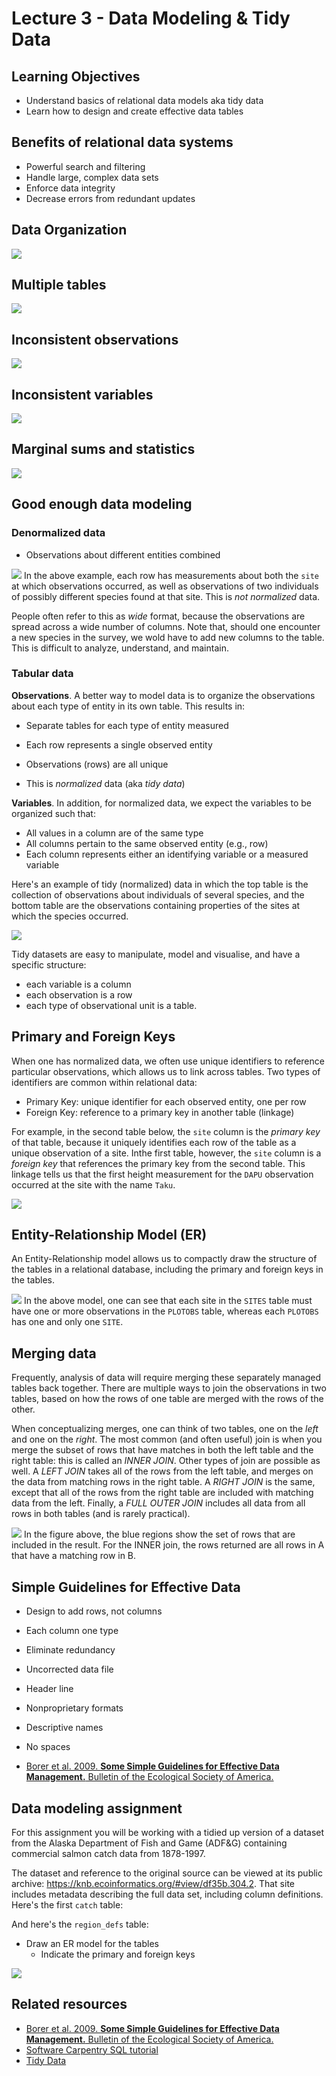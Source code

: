 # Lecture 3 - Data Modeling & Tidy Data

## Learning Objectives

- Understand basics of relational data models aka tidy data
- Learn how to design and create effective data tables

## Benefits of relational data systems

- Powerful search and filtering
- Handle large, complex data sets
- Enforce data integrity
- Decrease errors from redundant updates

## Data Organization

![](images/excel-org-01.png)

## Multiple tables

![](images/excel-org-02.png)

## Inconsistent observations

![](images/excel-org-03.png)

## Inconsistent variables

![](images/excel-org-04.png)

## Marginal sums and statistics

![](images/excel-org-05.png)

## Good enough data modeling

### Denormalized data

- Observations about different entities combined

![](images/table-denorm.png)
In the above example, each row has measurements about both the `site` at which observations
occurred, as well as observations of two individuals of possibly different species
found at that site.  This is *not normalized* data.

People often refer to this as *wide* format, because the observations are spread across a
wide number of columns.  Note that, should one encounter a new species in the survey, we
wold have to add new columns to the table.  This is difficult to analyze, understand, and
maintain.

### Tabular data

__Observations__. A better way to model data is to organize the observations about each type of entity in its own table.  This results in:

- Separate tables for each type of entity measured
- Each row represents a single observed entity
- Observations (rows) are all unique

- This is *normalized* data (aka *tidy data*)

__Variables__. In addition, for normalized data, we expect the variables to be organized such that:

- All values in a column are of the same type
- All columns pertain to the same observed entity (e.g., row)
- Each column represents either an identifying variable or a measured variable

Here's an example of tidy (normalized) data in which the top table is the collection
of observations about individuals of several species, and the bottom table are the
observations containing properties of the sites at which the species occurred.

![](images/tables-norm.png)


Tidy datasets are easy to manipulate, model and visualise, and have a specific structure:

- each variable is a column
- each observation is a row
- each type of observational unit is a table.

## Primary and Foreign Keys

When one has normalized data, we often use unique identifiers to reference
particular observations, which allows us to link across tables.  Two types of
identifiers are common within relational data:

- Primary Key: unique identifier for each observed entity, one per row
- Foreign Key: reference to a primary key in another table (linkage)

For example, in the second table below, the `site` column is the *primary key* 
of that table, because it uniquely identifies each row of the table as a unique
observation of a site.  Inthe first table, however, the `site` column is a 
*foreign key* that references the primary key from the second table.  This linkage
tells us that the first height measurement for the `DAPU` observation occurred
at the site with the name `Taku`.

![](images/tables-keys.png)

## Entity-Relationship Model (ER)

An Entity-Relationship model allows us to compactly draw the structure of the
tables in a relational database, including the primary and foreign keys in the tables.

![](images/plotobs-diagram.png)
In the above model, one can see that each site in the `SITES` table must have one
or more observations in the `PLOTOBS` table, whereas each `PLOTOBS` has one and 
only one `SITE`.

## Merging data

Frequently, analysis of data will require merging these separately managed tables
back together.  There are multiple ways to join the observations in two tables, based
on how the rows of one table are merged with the rows of the other.

When conceptualizing merges, one can think of two tables, one on the *left* and
one on the *right*. The most common (and often useful) join is when you merge the subset 
of rows that have matches in both the left table and the right table: 
this is called an *INNER JOIN*.  Other types of join are possible as well. 
A *LEFT JOIN* takes all of the rows from the left table, and merges on the data from matching rows in the right table.  A *RIGHT JOIN* is the same, except that all of the rows from the right table are included with matching data from the left. Finally, a *FULL OUTER JOIN* includes all data from all rows in both tables (and is rarely practical).

![](images/sql-joins.png)
In the figure above, the blue regions show the set of rows that are included in the result.
For the INNER join, the rows returned are all rows in A that have a matching row in B.

## Simple Guidelines for Effective Data

- Design to add rows, not columns
- Each column one type
- Eliminate redundancy
- Uncorrected data file
- Header line
- Nonproprietary formats
- Descriptive names
- No spaces

- [Borer et al. 2009. **Some Simple Guidelines for Effective Data Management.** Bulletin of the Ecological Society of America.](http://matt.magisa.org/pubs/borer-esa-2009.pdf)

## Data modeling assignment


For this assignment you will be working with a tidied up version of a dataset from the Alaska Department of Fish and Game (ADF&G) containing commercial salmon catch data from 1878-1997.

The dataset and reference to the original source can be viewed at its public archive: https://knb.ecoinformatics.org/#view/df35b.304.2.
That site includes metadata describing the full data set, including column definitions.  Here's the first `catch` table:

<!--html_preserve--><div id="htmlwidget-c88c763536ad1e55c79a" style="width:100%;height:auto;" class="datatables html-widget"></div>
<script type="application/json" data-for="htmlwidget-c88c763536ad1e55c79a">{"x":{"filter":"none","data":[["1","2","3","4","5","6","7","8","9","10","11","12","13","14","15","16","17","18","19","20","21","22","23","24","25","26","27","28","29","30","31","32","33","34","35","36","37","38","39","40","41","42","43","44","45","46","47","48","49","50","51","52","53","54","55","56","57","58","59","60","61","62","63","64","65","66","67","68","69","70","71","72","73","74","75","76","77","78","79","80","81","82","83","84","85","86","87","88","89","90","91","92","93","94","95","96","97","98","99","100","101","102","103","104","105","106","107","108","109","110","111","112","113","114","115","116","117","118","119","120","121","122","123","124","125","126","127","128","129","130","131","132","133","134","135","136","137","138","139","140","141","142","143","144","145","146","147","148","149","150","151","152","153","154","155","156","157","158","159","160","161","162","163","164","165","166","167","168","169","170","171","172","173","174","175","176","177","178","179","180","181","182","183","184","185","186","187","188","189","190","191","192","193","194","195","196","197","198","199","200","201","202","203","204","205","206","207","208","209","210","211","212","213","214","215","216","217","218","219","220","221","222","223","224","225","226","227","228","229","230","231","232","233","234","235","236","237","238","239","240","241","242","243","244","245","246","247","248","249","250","251","252","253","254","255","256","257","258","259","260","261","262","263","264","265","266","267","268","269","270","271","272","273","274","275","276","277","278","279","280","281","282","283","284","285","286","287","288","289","290","291","292","293","294","295","296","297","298","299","300","301","302","303","304","305","306","307","308","309","310","311","312","313","314","315","316","317","318","319","320","321","322","323","324","325","326","327","328","329","330","331","332","333","334","335","336","337","338","339","340","341","342","343","344","345","346","347","348","349","350","351","352","353","354","355","356","357","358","359","360","361","362","363","364","365","366","367","368","369","370","371","372","373","374","375","376","377","378","379","380","381","382","383","384","385","386","387","388","389","390","391","392","393","394","395","396","397","398","399","400","401","402","403","404","405","406","407","408","409","410","411","412","413","414","415","416","417","418","419","420","421","422","423","424","425","426","427","428","429","430","431","432","433","434","435","436","437","438","439","440","441","442","443","444","445","446","447","448","449","450","451","452","453","454","455","456","457","458","459","460","461","462","463","464","465","466","467","468","469","470","471","472","473","474","475","476","477","478","479","480","481","482","483","484","485","486","487","488","489","490","491","492","493","494","495","496","497","498","499","500","501","502","503","504","505","506","507","508","509","510","511","512","513","514","515","516","517","518","519","520","521","522","523","524","525","526","527","528","529","530","531","532","533","534","535","536","537","538","539","540","541","542","543","544","545","546","547","548","549","550","551","552","553","554","555","556","557","558","559","560","561","562","563","564","565","566","567","568","569","570","571","572","573","574","575","576","577","578","579","580","581","582","583","584","585","586","587","588","589","590","591","592","593","594","595","596","597","598","599","600","601","602","603","604","605","606","607","608","609","610","611","612","613","614","615","616","617","618","619","620","621","622","623","624","625","626","627","628","629","630","631","632","633","634","635","636","637","638","639","640","641","642","643","644","645","646","647","648","649","650","651","652","653","654","655","656","657","658","659","660","661","662","663","664","665","666","667","668","669","670","671","672","673","674","675","676","677","678","679","680","681","682","683","684","685","686","687","688","689","690","691","692","693","694","695","696","697","698","699","700","701","702","703","704","705","706","707","708","709","710","711","712","713","714","715","716","717","718","719","720","721","722","723","724","725","726","727","728","729","730","731","732","733","734","735","736","737","738","739","740","741","742","743","744","745","746","747","748","749","750","751","752","753","754","755","756","757","758","759","760","761","762","763","764","765","766","767","768","769","770","771","772","773","774","775","776","777","778","779","780","781","782","783","784","785","786","787","788","789","790","791","792","793","794","795","796","797","798","799","800","801","802","803","804","805","806","807","808","809","810","811","812","813","814","815","816","817","818","819","820","821","822","823","824","825","826","827","828","829","830","831","832","833","834","835","836","837","838","839","840","841","842","843","844","845","846","847","848","849","850","851","852","853","854","855","856","857","858","859","860","861","862","863","864","865","866","867","868","869","870","871","872","873","874","875","876","877","878","879","880","881","882","883","884","885","886","887","888","889","890","891","892","893","894","895","896","897","898","899","900","901","902","903","904","905","906","907","908","909","910","911","912","913","914","915","916","917","918","919","920","921","922","923","924","925","926","927","928","929","930","931","932","933","934","935","936","937","938","939","940","941","942","943","944","945","946","947","948","949","950","951","952","953","954","955","956","957","958","959","960","961","962","963","964","965","966","967","968","969","970","971","972","973","974","975","976","977","978","979","980","981","982","983","984","985","986","987","988","989","990","991","992","993","994","995","996","997","998","999","1000","1001","1002","1003","1004","1005","1006","1007","1008","1009","1010","1011","1012","1013","1014","1015","1016","1017","1018","1019","1020","1021","1022","1023","1024","1025","1026","1027","1028","1029","1030","1031","1032","1033","1034","1035","1036","1037","1038","1039","1040","1041","1042","1043","1044","1045","1046","1047","1048","1049","1050","1051","1052","1053","1054","1055","1056","1057","1058","1059","1060","1061","1062","1063","1064","1065","1066","1067","1068","1069","1070","1071","1072","1073","1074","1075","1076","1077","1078","1079","1080","1081","1082","1083","1084","1085","1086","1087","1088","1089","1090","1091","1092","1093","1094","1095","1096","1097","1098","1099","1100","1101","1102","1103","1104","1105","1106","1107","1108","1109","1110","1111","1112","1113","1114","1115","1116","1117","1118","1119","1120","1121","1122","1123","1124","1125","1126","1127","1128","1129","1130","1131","1132","1133","1134","1135","1136","1137","1138","1139","1140","1141","1142","1143","1144","1145","1146","1147","1148","1149","1150","1151","1152","1153","1154","1155","1156","1157","1158","1159","1160","1161","1162","1163","1164","1165","1166","1167","1168","1169","1170","1171","1172","1173","1174","1175","1176","1177","1178","1179","1180","1181","1182","1183","1184","1185","1186","1187","1188","1189","1190","1191","1192","1193","1194","1195","1196","1197","1198","1199","1200","1201","1202","1203","1204","1205","1206","1207","1208","1209","1210","1211","1212","1213","1214","1215","1216","1217","1218","1219","1220","1221","1222","1223","1224","1225","1226","1227","1228","1229","1230","1231","1232","1233","1234","1235","1236","1237","1238","1239","1240","1241","1242","1243","1244","1245","1246","1247","1248","1249","1250","1251","1252","1253","1254","1255","1256","1257","1258","1259","1260","1261","1262","1263","1264","1265","1266","1267","1268","1269","1270","1271","1272","1273","1274","1275","1276","1277","1278","1279","1280","1281","1282","1283","1284","1285","1286","1287","1288","1289","1290","1291","1292","1293","1294","1295","1296","1297","1298","1299","1300","1301","1302","1303","1304","1305","1306","1307","1308","1309","1310","1311","1312","1313","1314","1315","1316","1317","1318","1319","1320","1321","1322","1323","1324","1325","1326","1327","1328","1329","1330","1331","1332","1333","1334","1335","1336","1337","1338","1339","1340","1341","1342","1343","1344","1345","1346","1347","1348","1349","1350","1351","1352","1353","1354","1355","1356","1357","1358","1359","1360","1361","1362","1363","1364","1365","1366","1367","1368","1369","1370","1371","1372","1373","1374","1375","1376","1377","1378","1379","1380","1381","1382","1383","1384","1385","1386","1387","1388","1389","1390","1391","1392","1393","1394","1395","1396","1397","1398","1399","1400","1401","1402","1403","1404","1405","1406","1407","1408","1409","1410","1411","1412","1413","1414","1415","1416","1417","1418","1419","1420","1421","1422","1423","1424","1425","1426","1427","1428","1429","1430","1431","1432","1433","1434","1435","1436","1437","1438","1439","1440","1441","1442","1443","1444","1445","1446","1447","1448","1449","1450","1451","1452","1453","1454","1455","1456","1457","1458","1459","1460","1461","1462","1463","1464","1465","1466","1467","1468","1469","1470","1471","1472","1473","1474","1475","1476","1477","1478","1479","1480","1481","1482","1483","1484","1485","1486","1487","1488","1489","1490","1491","1492","1493","1494","1495","1496","1497","1498","1499","1500","1501","1502","1503","1504","1505","1506","1507","1508","1509","1510","1511","1512","1513","1514","1515","1516","1517","1518","1519","1520","1521","1522","1523","1524","1525","1526","1527","1528","1529","1530","1531","1532","1533","1534","1535","1536","1537","1538","1539","1540","1541","1542","1543","1544","1545","1546","1547","1548","1549","1550","1551","1552","1553","1554","1555","1556","1557","1558","1559","1560","1561","1562","1563","1564","1565","1566","1567","1568","1569","1570","1571","1572","1573","1574","1575","1576","1577","1578","1579","1580","1581","1582","1583","1584","1585","1586","1587","1588","1589","1590","1591","1592","1593","1594","1595","1596","1597","1598","1599","1600","1601","1602","1603","1604","1605","1606","1607","1608","1609","1610","1611","1612","1613","1614","1615","1616","1617","1618","1619","1620","1621","1622","1623","1624","1625","1626","1627","1628","1629","1630","1631","1632","1633","1634","1635","1636","1637","1638","1639","1640","1641","1642","1643","1644","1645","1646","1647","1648","1649","1650","1651","1652","1653","1654","1655","1656","1657","1658","1659","1660","1661","1662","1663","1664","1665","1666","1667","1668","1669","1670","1671","1672","1673","1674","1675","1676","1677","1678","1679","1680","1681","1682","1683","1684","1685","1686","1687","1688","1689","1690","1691","1692","1693","1694","1695","1696","1697","1698","1699","1700","1701","1702","1703","1704","1705","1706","1707","1708"],["SSE","SSE","SSE","SSE","SSE","SSE","SSE","SSE","SSE","SSE","SSE","SSE","SSE","SSE","SSE","SSE","SSE","SSE","SSE","SSE","SSE","SSE","SSE","SSE","SSE","SSE","SSE","SSE","SSE","SSE","SSE","SSE","SSE","SSE","SSE","SSE","SSE","SSE","SSE","SSE","SSE","SSE","SSE","SSE","SSE","SSE","SSE","SSE","SSE","SSE","SSE","SSE","SSE","SSE","SSE","SSE","SSE","SSE","SSE","SSE","SSE","SSE","SSE","SSE","SSE","SSE","SSE","SSE","SSE","SSE","SSE","SSE","SSE","SSE","SSE","SSE","SSE","SSE","SSE","SSE","SSE","SSE","SSE","SSE","SSE","SSE","SSE","SSE","SSE","SSE","SSE","SSE","SSE","SSE","SSE","SSE","SSE","SSE","SSE","SSE","SSE","SSE","SSE","SSE","SSE","SSE","SSE","SSE","SSE","SSE","SSE","SSE","NSE","NSE","NSE","NSE","NSE","NSE","NSE","NSE","NSE","NSE","NSE","NSE","NSE","NSE","NSE","NSE","NSE","NSE","NSE","NSE","NSE","NSE","NSE","NSE","NSE","NSE","NSE","NSE","NSE","NSE","NSE","NSE","NSE","NSE","NSE","NSE","NSE","NSE","NSE","NSE","NSE","NSE","NSE","NSE","NSE","NSE","NSE","NSE","NSE","NSE","NSE","NSE","NSE","NSE","NSE","NSE","NSE","NSE","NSE","NSE","NSE","NSE","NSE","NSE","NSE","NSE","NSE","NSE","NSE","NSE","NSE","NSE","NSE","NSE","NSE","NSE","NSE","NSE","NSE","NSE","NSE","NSE","NSE","NSE","NSE","NSE","NSE","NSE","NSE","NSE","NSE","NSE","NSE","NSE","NSE","NSE","NSE","NSE","NSE","NSE","NSE","NSE","NSE","NSE","NSE","NSE","NSE","NSE","NSE","NSE","NSE","NSE","NSE","NSE","NSE","YAK","YAK","YAK","YAK","YAK","YAK","YAK","YAK","YAK","YAK","YAK","YAK","YAK","YAK","YAK","YAK","YAK","YAK","YAK","YAK","YAK","YAK","YAK","YAK","YAK","YAK","YAK","YAK","YAK","YAK","YAK","YAK","YAK","YAK","YAK","YAK","YAK","YAK","YAK","YAK","YAK","YAK","YAK","YAK","YAK","YAK","YAK","YAK","YAK","YAK","YAK","YAK","YAK","YAK","YAK","YAK","YAK","YAK","YAK","YAK","YAK","YAK","YAK","YAK","YAK","YAK","YAK","YAK","YAK","YAK","YAK","YAK","YAK","YAK","YAK","YAK","YAK","YAK","YAK","YAK","YAK","YAK","YAK","YAK","YAK","YAK","YAK","YAK","YAK","YAK","YAK","YAK","YAK","YAK","YAK","YAK","GSE","GSE","GSE","GSE","GSE","GSE","GSE","GSE","GSE","GSE","GSE","GSE","GSE","GSE","GSE","GSE","GSE","GSE","GSE","GSE","GSE","GSE","GSE","GSE","GSE","GSE","GSE","GSE","GSE","GSE","GSE","GSE","GSE","GSE","GSE","GSE","GSE","GSE","GSE","GSE","GSE","GSE","GSE","GSE","GSE","GSE","GSE","GSE","GSE","GSE","GSE","GSE","GSE","GSE","GSE","GSE","GSE","GSE","GSE","GSE","GSE","GSE","GSE","GSE","GSE","GSE","GSE","GSE","GSE","GSE","GSE","GSE","GSE","GSE","GSE","GSE","GSE","GSE","GSE","GSE","GSE","GSE","BER","BER","BER","BER","BER","BER","BER","BER","BER","BER","BER","BER","BER","BER","BER","BER","BER","BER","BER","BER","BER","BER","BER","BER","BER","BER","BER","BER","BER","BER","BER","BER","BER","BER","BER","BER","BER","BER","BER","BER","BER","BER","BER","BER","BER","BER","BER","BER","BER","BER","BER","BER","BER","BER","BER","BER","BER","BER","BER","BER","BER","BER","BER","BER","BER","BER","BER","BER","BER","BER","BER","BER","BER","BER","BER","BER","BER","BER","BER","BER","BER","BER","BER","BER","BER","BER","BER","BER","BER","BER","BER","BER","BER","BER","BER","BER","BER","BER","BER","BER","BER","BER","COP","COP","COP","COP","COP","COP","COP","COP","COP","COP","COP","COP","COP","COP","COP","COP","COP","COP","COP","COP","COP","COP","COP","COP","COP","COP","COP","COP","COP","COP","COP","COP","COP","COP","COP","COP","COP","COP","COP","COP","COP","COP","COP","COP","COP","COP","COP","COP","COP","COP","COP","COP","COP","COP","COP","COP","COP","COP","COP","COP","COP","COP","COP","COP","COP","COP","COP","COP","COP","COP","COP","COP","COP","COP","COP","COP","COP","COP","COP","COP","COP","COP","COP","COP","COP","COP","COP","COP","COP","COP","COP","COP","COP","COP","PWS","PWS","PWS","PWS","PWS","PWS","PWS","PWS","PWS","PWS","PWS","PWS","PWS","PWS","PWS","PWS","PWS","PWS","PWS","PWS","PWS","PWS","PWS","PWS","PWS","PWS","PWS","PWS","PWS","PWS","PWS","PWS","PWS","PWS","PWS","PWS","PWS","PWS","PWS","PWS","PWS","PWS","PWS","PWS","PWS","PWS","PWS","PWS","PWS","PWS","PWS","PWS","PWS","PWS","PWS","PWS","PWS","PWS","PWS","PWS","PWS","PWS","PWS","PWS","PWS","PWS","PWS","PWS","PWS","PWS","PWS","PWS","PWS","PWS","PWS","PWS","PWS","PWS","PWS","PWS","PWS","PWS","PWS","PWS","PWS","PWS","PWS","PWS","PWS","PWS","PWS","PWS","PWS","PWS","PWS","PWS","PWS","PWS","PWS","PWS","PWS","PWS","PWS","PWS","PWS","PWS","PWS","PWS","PWS","CKI","CKI","CKI","CKI","CKI","CKI","CKI","CKI","CKI","CKI","CKI","CKI","CKI","CKI","CKI","CKI","CKI","CKI","CKI","CKI","CKI","CKI","CKI","CKI","CKI","CKI","CKI","CKI","CKI","CKI","CKI","CKI","CKI","CKI","CKI","CKI","CKI","CKI","CKI","CKI","CKI","CKI","CKI","CKI","CKI","CKI","CKI","CKI","CKI","CKI","CKI","CKI","CKI","CKI","CKI","CKI","CKI","CKI","CKI","CKI","CKI","CKI","CKI","CKI","CKI","CKI","CKI","CKI","CKI","CKI","CKI","CKI","CKI","CKI","CKI","CKI","CKI","CKI","CKI","CKI","CKI","CKI","CKI","CKI","CKI","CKI","CKI","CKI","CKI","CKI","CKI","CKI","CKI","CKI","CKI","CKI","CKI","CKI","CKI","CKI","CKI","CKI","CKI","CKI","CKI","BRB","BRB","BRB","BRB","BRB","BRB","BRB","BRB","BRB","BRB","BRB","BRB","BRB","BRB","BRB","BRB","BRB","BRB","BRB","BRB","BRB","BRB","BRB","BRB","BRB","BRB","BRB","BRB","BRB","BRB","BRB","BRB","BRB","BRB","BRB","BRB","BRB","BRB","BRB","BRB","BRB","BRB","BRB","BRB","BRB","BRB","BRB","BRB","BRB","BRB","BRB","BRB","BRB","BRB","BRB","BRB","BRB","BRB","BRB","BRB","BRB","BRB","BRB","BRB","BRB","BRB","BRB","BRB","BRB","BRB","BRB","BRB","BRB","BRB","BRB","BRB","BRB","BRB","BRB","BRB","BRB","BRB","BRB","BRB","BRB","BRB","BRB","BRB","BRB","BRB","BRB","BRB","BRB","BRB","BRB","BRB","BRB","BRB","BRB","BRB","BRB","BRB","BRB","BRB","BRB","BRB","BRB","BRB","BRB","BRB","BRB","BRB","BRB","BRB","KSK","KSK","KSK","KSK","KSK","KSK","KSK","KSK","KSK","KSK","KSK","KSK","KSK","KSK","KSK","KSK","KSK","KSK","KSK","KSK","KSK","KSK","KSK","KSK","KSK","KSK","KSK","KSK","KSK","KSK","KSK","KSK","KSK","KSK","KSK","KSK","KSK","KSK","KSK","KSK","KSK","KSK","KSK","KSK","KSK","KSK","KSK","KSK","KSK","KSK","KSK","KSK","KSK","KSK","KSK","KSK","KSK","KSK","KSK","KSK","KSK","KSK","KSK","KSK","KSK","KSK","KSK","KSK","KSK","KSK","KSK","KSK","KSK","KSK","KSK","KSK","KSK","KSK","KSK","KSK","KSK","KSK","KSK","KSK","KSK","YUK","YUK","YUK","YUK","YUK","YUK","YUK","YUK","YUK","YUK","YUK","YUK","YUK","YUK","YUK","YUK","YUK","YUK","YUK","YUK","YUK","YUK","YUK","YUK","YUK","YUK","YUK","YUK","YUK","YUK","YUK","YUK","YUK","YUK","YUK","YUK","YUK","YUK","YUK","YUK","YUK","YUK","YUK","YUK","YUK","YUK","YUK","YUK","YUK","YUK","YUK","YUK","YUK","YUK","YUK","YUK","YUK","YUK","YUK","YUK","YUK","YUK","YUK","YUK","YUK","YUK","YUK","YUK","YUK","YUK","YUK","YUK","YUK","YUK","YUK","YUK","YUK","YUK","YUK","NRS","NRS","NRS","NRS","NRS","NRS","NRS","NRS","NRS","NRS","NRS","NRS","NRS","NRS","NRS","NRS","NRS","NRS","NRS","NRS","NRS","NRS","NRS","NRS","NRS","NRS","NRS","NRS","NRS","NRS","NRS","NRS","NRS","NRS","NRS","NRS","NRS","KTZ","KTZ","KTZ","KTZ","KTZ","KTZ","KTZ","KTZ","KTZ","KTZ","KTZ","KTZ","KTZ","KTZ","KTZ","KTZ","KTZ","KTZ","KTZ","KTZ","KTZ","KTZ","KTZ","KTZ","KTZ","KTZ","KTZ","KTZ","KTZ","KTZ","KTZ","KTZ","KTZ","KTZ","KTZ","KTZ","KTZ","KTZ","KTZ","KTZ","KTZ","KTZ","KTZ","KTZ","KTZ","KTZ","KTZ","KTZ","KTZ","KTZ","KTZ","KTZ","KTZ","KTZ","KTZ","KTZ","KTZ","KTZ","KTZ","KTZ","KTZ","KTZ","KTZ","KTZ","KTZ","KTZ","KTZ","KTZ","KTZ","KTZ","KTZ","KTZ","KTZ","KTZ","KTZ","KTZ","KTZ","KTZ","KTZ","KTZ","KTZ","KTZ","KTZ","KOD","KOD","KOD","KOD","KOD","KOD","KOD","KOD","KOD","KOD","KOD","KOD","KOD","KOD","KOD","KOD","KOD","KOD","KOD","KOD","KOD","KOD","KOD","KOD","KOD","KOD","KOD","KOD","KOD","KOD","KOD","KOD","KOD","KOD","KOD","KOD","KOD","KOD","KOD","KOD","KOD","KOD","KOD","KOD","KOD","KOD","KOD","KOD","KOD","KOD","KOD","KOD","KOD","KOD","KOD","KOD","KOD","KOD","KOD","KOD","KOD","KOD","KOD","KOD","KOD","KOD","KOD","KOD","KOD","KOD","KOD","KOD","KOD","KOD","KOD","KOD","KOD","KOD","KOD","KOD","KOD","KOD","KOD","KOD","KOD","KOD","KOD","KOD","KOD","KOD","KOD","KOD","KOD","KOD","KOD","KOD","KOD","KOD","KOD","KOD","KOD","KOD","KOD","KOD","KOD","KOD","KOD","KOD","KOD","KOD","KOD","KOD","KOD","KOD","KOD","KOD","CHG","CHG","CHG","CHG","CHG","CHG","CHG","CHG","CHG","CHG","CHG","CHG","CHG","CHG","CHG","CHG","CHG","CHG","CHG","CHG","CHG","CHG","CHG","CHG","CHG","CHG","CHG","CHG","CHG","CHG","CHG","CHG","CHG","CHG","CHG","CHG","CHG","CHG","CHG","CHG","CHG","CHG","CHG","CHG","CHG","CHG","CHG","CHG","CHG","CHG","CHG","CHG","CHG","CHG","CHG","CHG","CHG","CHG","CHG","CHG","CHG","CHG","CHG","CHG","CHG","CHG","CHG","CHG","CHG","CHG","CHG","CHG","CHG","CHG","CHG","CHG","CHG","CHG","CHG","CHG","CHG","CHG","CHG","CHG","CHG","CHG","CHG","CHG","CHG","CHG","CHG","CHG","CHG","CHG","CHG","CHG","CHG","CHG","CHG","CHG","CHG","CHG","CHG","CHG","CHG","CHG","CHG","CHG","CHG","CHG","SOP","SOP","SOP","SOP","SOP","SOP","SOP","SOP","SOP","SOP","SOP","SOP","SOP","SOP","SOP","SOP","SOP","SOP","SOP","SOP","SOP","SOP","SOP","SOP","SOP","SOP","SOP","SOP","SOP","SOP","SOP","SOP","SOP","SOP","SOP","SOP","SOP","SOP","SOP","SOP","SOP","SOP","SOP","SOP","SOP","SOP","SOP","SOP","SOP","SOP","SOP","SOP","SOP","SOP","SOP","SOP","SOP","SOP","SOP","SOP","SOP","SOP","SOP","SOP","SOP","SOP","SOP","SOP","SOP","SOP","SOP","SOP","SOP","SOP","SOP","SOP","SOP","SOP","SOP","SOP","SOP","SOP","SOP","SOP","SOP","SOP","SOP","SOP","SOP","SOP","ALU","ALU","ALU","ALU","ALU","ALU","ALU","ALU","ALU","ALU","ALU","ALU","ALU","ALU","ALU","ALU","ALU","ALU","ALU","ALU","ALU","ALU","ALU","ALU","ALU","ALU","ALU","ALU","ALU","ALU","ALU","ALU","ALU","ALU","ALU","ALU","ALU","ALU","ALU","ALU","ALU","ALU","ALU","ALU","ALU","ALU","ALU","ALU","ALU","ALU","ALU","ALU","ALU","ALU","ALU","ALU","ALU","ALU","ALU","ALU","ALU","ALU","ALU","ALU","ALU","ALU","ALU","ALU","ALU","ALU","ALU","ALU","ALU","ALU","ALU","ALU","ALU","ALU","ALU","ALU","ALU","ALU","ALU","ALU","ALU","ALU","ALU","NOP","NOP","NOP","NOP","NOP","NOP","NOP","NOP","NOP","NOP","NOP","NOP","NOP","NOP","NOP","NOP","NOP","NOP","NOP","NOP","NOP","NOP","NOP","NOP","NOP","NOP","NOP","NOP","NOP","NOP","NOP","NOP","NOP","NOP","NOP","NOP","NOP","NOP","NOP","NOP","NOP","NOP","NOP","NOP","NOP","NOP","NOP","NOP","NOP","NOP","NOP","NOP","NOP","NOP","NOP","NOP","NOP","NOP","NOP","NOP","NOP","NOP","NOP","NOP","NOP","NOP","NOP","NOP","NOP","NOP","NOP","NOP","NOP","NOP","NOP","NOP","NOP","NOP","NOP","NOP","NOP","NOP","NOP","NOP","NOP","NOP","NOP","NOP","NOP","NOP","NOP","NOP"],[1886,1887,1888,1889,1890,1891,1892,1893,1894,1895,1896,1897,1898,1899,1900,1901,1902,1903,1904,1905,1906,1907,1908,1909,1910,1911,1912,1913,1914,1915,1916,1917,1918,1919,1920,1921,1922,1923,1924,1925,1926,1927,1928,1929,1930,1931,1932,1933,1934,1935,1936,1937,1938,1939,1940,1941,1942,1943,1944,1945,1946,1947,1948,1949,1950,1951,1952,1953,1954,1955,1956,1957,1958,1959,1960,1961,1962,1963,1964,1965,1966,1967,1968,1969,1970,1971,1972,1973,1974,1975,1976,1977,1978,1979,1980,1981,1982,1983,1984,1985,1986,1987,1988,1989,1990,1991,1992,1993,1994,1995,1996,1997,1883,1884,1885,1886,1887,1888,1889,1890,1891,1892,1893,1894,1895,1896,1897,1898,1899,1900,1901,1902,1903,1904,1905,1906,1907,1908,1909,1910,1911,1912,1913,1914,1915,1916,1917,1918,1919,1920,1921,1922,1923,1924,1925,1926,1927,1928,1929,1930,1931,1932,1933,1934,1935,1936,1937,1938,1939,1940,1941,1942,1943,1944,1945,1946,1947,1948,1949,1950,1951,1952,1953,1954,1955,1956,1957,1958,1959,1960,1961,1962,1963,1964,1965,1966,1967,1968,1969,1970,1971,1972,1973,1974,1975,1976,1977,1978,1979,1980,1981,1982,1983,1984,1985,1986,1987,1988,1989,1990,1991,1992,1993,1994,1995,1996,1997,1902,1903,1904,1905,1906,1907,1908,1909,1910,1911,1912,1913,1914,1915,1916,1917,1918,1919,1920,1921,1922,1923,1924,1925,1926,1927,1928,1929,1930,1931,1932,1933,1934,1935,1936,1937,1938,1939,1940,1941,1942,1943,1944,1945,1946,1947,1948,1949,1950,1951,1952,1953,1954,1955,1956,1957,1958,1959,1960,1961,1962,1963,1964,1965,1966,1967,1968,1969,1970,1971,1972,1973,1974,1975,1976,1977,1978,1979,1980,1981,1982,1983,1984,1985,1986,1987,1988,1989,1990,1991,1992,1993,1994,1995,1996,1997,1878,1879,1880,1881,1882,1883,1884,1885,1886,1887,1888,1889,1890,1891,1892,1893,1894,1895,1896,1897,1898,1899,1900,1901,1902,1903,1904,1905,1906,1907,1908,1909,1910,1911,1912,1913,1914,1915,1916,1917,1918,1919,1920,1921,1922,1923,1924,1925,1926,1927,1928,1929,1930,1931,1932,1933,1934,1935,1936,1937,1938,1939,1940,1941,1942,1943,1944,1945,1946,1947,1948,1949,1950,1951,1952,1953,1954,1955,1956,1957,1958,1959,1896,1897,1898,1899,1900,1901,1902,1903,1904,1905,1906,1907,1908,1909,1910,1911,1912,1913,1914,1915,1916,1917,1918,1919,1920,1921,1922,1923,1924,1925,1926,1927,1928,1929,1930,1931,1932,1933,1934,1935,1936,1937,1938,1939,1940,1941,1942,1943,1944,1945,1946,1947,1948,1949,1950,1951,1952,1953,1954,1955,1956,1957,1958,1959,1960,1961,1962,1963,1964,1965,1966,1967,1968,1969,1970,1971,1972,1973,1974,1975,1976,1977,1978,1979,1980,1981,1982,1983,1984,1985,1986,1987,1988,1989,1990,1991,1992,1993,1994,1995,1996,1997,1904,1905,1906,1907,1908,1909,1910,1911,1912,1913,1914,1915,1916,1917,1918,1919,1920,1921,1922,1923,1924,1925,1926,1927,1928,1929,1930,1931,1932,1933,1934,1935,1936,1937,1938,1939,1940,1941,1942,1943,1944,1945,1946,1947,1948,1949,1950,1951,1952,1953,1954,1955,1956,1957,1958,1959,1960,1961,1962,1963,1964,1965,1966,1967,1968,1969,1970,1971,1972,1973,1974,1975,1976,1977,1978,1979,1980,1981,1982,1983,1984,1985,1986,1987,1988,1989,1990,1991,1992,1993,1994,1995,1996,1997,1889,1890,1891,1892,1893,1894,1895,1896,1897,1898,1899,1900,1901,1902,1903,1904,1905,1906,1907,1908,1909,1910,1911,1912,1913,1914,1915,1916,1917,1918,1919,1920,1921,1922,1923,1924,1925,1926,1927,1928,1929,1930,1931,1932,1933,1934,1935,1936,1937,1938,1939,1940,1941,1942,1943,1944,1945,1946,1947,1948,1949,1950,1951,1952,1953,1954,1955,1956,1957,1958,1959,1960,1961,1962,1963,1964,1965,1966,1967,1968,1969,1970,1971,1972,1973,1974,1975,1976,1977,1978,1979,1980,1981,1982,1983,1984,1985,1986,1987,1988,1989,1990,1991,1992,1993,1994,1995,1996,1997,1893,1894,1895,1896,1897,1898,1899,1900,1901,1902,1903,1904,1905,1906,1907,1908,1909,1910,1911,1912,1913,1914,1915,1916,1917,1918,1919,1920,1921,1922,1923,1924,1925,1926,1927,1928,1929,1930,1931,1932,1933,1934,1935,1936,1937,1938,1939,1940,1941,1942,1943,1944,1945,1946,1947,1948,1949,1950,1951,1952,1953,1954,1955,1956,1957,1958,1959,1960,1961,1962,1963,1964,1965,1966,1967,1968,1969,1970,1971,1972,1973,1974,1975,1976,1977,1978,1979,1980,1981,1982,1983,1984,1985,1986,1987,1988,1989,1990,1991,1992,1993,1994,1995,1996,1997,1884,1885,1886,1887,1888,1889,1890,1891,1892,1893,1894,1895,1896,1897,1898,1899,1900,1901,1902,1903,1904,1905,1906,1907,1908,1909,1910,1911,1912,1913,1914,1915,1916,1917,1918,1919,1920,1921,1922,1923,1924,1925,1926,1927,1928,1929,1930,1931,1932,1933,1934,1935,1936,1937,1938,1939,1940,1941,1942,1943,1944,1945,1946,1947,1948,1949,1950,1951,1952,1953,1954,1955,1956,1957,1958,1959,1960,1961,1962,1963,1964,1965,1966,1967,1968,1969,1970,1971,1972,1973,1974,1975,1976,1977,1978,1979,1980,1981,1982,1983,1984,1985,1986,1987,1988,1989,1990,1991,1992,1993,1994,1995,1996,1997,1913,1914,1915,1916,1917,1918,1919,1920,1921,1922,1923,1924,1925,1926,1927,1928,1929,1930,1931,1932,1933,1934,1935,1936,1937,1938,1939,1940,1941,1942,1943,1944,1945,1946,1947,1948,1949,1950,1951,1952,1953,1954,1955,1956,1957,1958,1959,1960,1961,1962,1963,1964,1965,1966,1967,1968,1969,1970,1971,1972,1973,1974,1975,1976,1977,1978,1979,1980,1981,1982,1983,1984,1985,1986,1987,1988,1989,1990,1991,1992,1993,1994,1995,1996,1997,1918,1919,1920,1921,1922,1923,1924,1925,1926,1927,1928,1929,1930,1931,1932,1933,1934,1935,1936,1937,1938,1939,1940,1941,1942,1943,1944,1945,1946,1947,1948,1949,1950,1951,1952,1953,1954,1955,1956,1957,1958,1959,1960,1961,1962,1963,1964,1965,1966,1967,1968,1969,1970,1971,1972,1973,1974,1975,1976,1977,1978,1979,1980,1981,1982,1983,1984,1985,1986,1987,1988,1989,1990,1991,1992,1993,1994,1995,1996,1961,1962,1963,1964,1965,1966,1967,1968,1969,1970,1971,1972,1973,1974,1975,1976,1977,1978,1979,1980,1981,1982,1983,1984,1985,1986,1987,1988,1989,1990,1991,1992,1993,1994,1995,1996,1997,1914,1915,1916,1917,1918,1919,1920,1921,1922,1923,1924,1925,1926,1927,1928,1929,1930,1931,1932,1933,1934,1935,1936,1937,1938,1939,1940,1941,1942,1943,1944,1945,1946,1947,1948,1949,1950,1951,1952,1953,1954,1955,1956,1957,1958,1959,1960,1961,1962,1963,1964,1965,1966,1967,1968,1969,1970,1971,1972,1973,1974,1975,1976,1977,1978,1979,1980,1981,1982,1983,1984,1985,1986,1987,1988,1989,1990,1991,1992,1993,1994,1995,1996,1882,1883,1884,1885,1886,1887,1888,1889,1890,1891,1892,1893,1894,1895,1896,1897,1898,1899,1900,1901,1902,1903,1904,1905,1906,1907,1908,1909,1910,1911,1912,1913,1914,1915,1916,1917,1918,1919,1920,1921,1922,1923,1924,1925,1926,1927,1928,1929,1930,1931,1932,1933,1934,1935,1936,1937,1938,1939,1940,1941,1942,1943,1944,1945,1946,1947,1948,1949,1950,1951,1952,1953,1954,1955,1956,1957,1958,1959,1960,1961,1962,1963,1964,1965,1966,1967,1968,1969,1970,1971,1972,1973,1974,1975,1976,1977,1978,1979,1980,1981,1982,1983,1984,1985,1986,1987,1988,1989,1990,1991,1992,1993,1994,1995,1996,1997,1888,1889,1890,1891,1892,1893,1894,1895,1896,1897,1898,1899,1900,1901,1902,1903,1904,1905,1906,1907,1908,1909,1910,1911,1912,1913,1914,1915,1916,1917,1918,1919,1920,1921,1922,1923,1924,1925,1926,1927,1928,1929,1930,1931,1932,1933,1934,1935,1936,1937,1938,1939,1940,1941,1942,1943,1944,1945,1946,1947,1948,1949,1950,1951,1952,1953,1954,1955,1956,1957,1958,1959,1960,1961,1962,1963,1964,1965,1966,1967,1968,1969,1970,1971,1972,1973,1974,1975,1976,1977,1978,1979,1980,1981,1982,1983,1984,1985,1986,1987,1988,1989,1990,1991,1992,1993,1994,1995,1996,1997,1908,1909,1910,1911,1912,1913,1914,1915,1916,1917,1918,1919,1920,1921,1922,1923,1924,1925,1926,1927,1928,1929,1930,1931,1932,1933,1934,1935,1936,1937,1938,1939,1940,1941,1942,1943,1944,1945,1946,1947,1948,1949,1950,1951,1952,1953,1954,1955,1956,1957,1958,1959,1960,1961,1962,1963,1964,1965,1966,1967,1968,1969,1970,1971,1972,1973,1974,1975,1976,1977,1978,1979,1980,1981,1982,1983,1984,1985,1986,1987,1988,1989,1990,1991,1992,1993,1994,1995,1996,1997,1911,1912,1913,1914,1915,1916,1917,1918,1919,1920,1921,1922,1923,1924,1925,1926,1927,1928,1929,1930,1931,1932,1933,1934,1935,1936,1937,1938,1939,1940,1941,1942,1943,1944,1945,1946,1947,1948,1949,1950,1951,1952,1953,1954,1955,1956,1957,1958,1959,1960,1961,1962,1963,1964,1965,1966,1967,1968,1969,1970,1971,1972,1973,1974,1975,1976,1977,1978,1979,1980,1981,1982,1983,1984,1985,1986,1987,1988,1989,1990,1991,1992,1993,1994,1995,1996,1997,1906,1907,1908,1909,1910,1911,1912,1913,1914,1915,1916,1917,1918,1919,1920,1921,1922,1923,1924,1925,1926,1927,1928,1929,1930,1931,1932,1933,1934,1935,1936,1937,1938,1939,1940,1941,1942,1943,1944,1945,1946,1947,1948,1949,1950,1951,1952,1953,1954,1955,1956,1957,1958,1959,1960,1961,1962,1963,1964,1965,1966,1967,1968,1969,1970,1971,1972,1973,1974,1975,1976,1977,1978,1979,1980,1981,1982,1983,1984,1985,1986,1987,1988,1989,1990,1991,1992,1993,1994,1995,1996,1997],["0","0","0","0","0","0","0","0","0","3","4","5","9","12","0","3","4","0","4","9","3","17","43","34","66","80","152","191","133","119","39","115","122","121","81","54","79","140","49","106","63","69","145","76","220","297","315","341","200","36","399","609","485","152","57","93","378","146","152","257","298","319","266","257","187","211","263","204","169","151","107","121","138","150","124","100","73","84","118","102","113","108","110","95","112","125","142","113","152","144","104","61","96","127","84","88","106","93","68","74","70","66","78","84","125","120","88","98","56","32","24","38","0","0","0","0","0","0","0","0","0","0","0","7","9","11","15","0","13","11","9","5","6","33","46","27","61","32","38","37","62","68","65","71","94","135","176","173","246","149","223","124","478","479","251","197","295","239","379","307","163","312","73","121","597","278","263","265","493","370","515","180","252","173","169","261","170","205","222","192","262","263","293","226","218","126","173","184","207","185","127","130","174","238","184","193","191","218","213","198","197","140","226","187","151","130","185","264","217","207","167","174","194","193","174","183","212","159","184","209","204","134","182","152","170","187","256","0","0","0","0","0","0","7","0","2","0","5","4","12","9","1","17","13","13","24","13","9","16","20","20","19","10","0","0","83","0","0","13","18","8","4","7","7","7","2","5","0","1","3","11","9","8","9","1","0","1","2","2","2","4","6","4","1","1","1","3","3","1","2","1","2","2","4","5","10","10","6","4","8","6","6","38","41","24","31","17","20","5","10","10","12","10","7","6","11","9","4","17","9","12","10","7","0","0","0","0","0","0","0","0","0","0","0","0","0","0","0","6","6","0","4","6","8","12","6","6","2","36","0","13","13","11","19","42","70","5","181","94","124","60","80","19","103","200","97","156","133","156","288","223","174","254","0","0","0","0","0","0","0","0","0","0","0","0","0","0","0","0","0","0","0","0","0","0","0","0","0","0","0","I","0","2","2","6","0","0","0","0","0","0","0","0","0","0","0","0","0","0","0","0","0","0","0","0","0","0","0","0","0","0","0","0","0","0","0","0","0","0","0","0","0","0","0","0","0","0","0","0","0","0","0","0","0","0","0","0","0","0","0","0","0","0","0","0","0","0","0","0","0","1","0","0","0","0","0","0","0","0","0","0","0","0","0","0","0","0","0","0","0","0","0","1","0","0","0","0","0","0","0","0","0","0","0","0","0","0","5","20","2","1","0","3","1","1","6","2","3","7","14","14","20","13","23","11","10","10","16","20","21","42","45","47","25","35","29","19","13","3","11","14","11","9","5","12","25","20","10","22","24","15","6","9","18","17","29","12","16","20","12","8","7","10","9","8","15","11","13","15","11","10","10","14","19","16","22","20","19","20","31","22","29","18","8","20","47","53","39","42","41","41","31","31","22","35","40","30","48","67","58","53","0","5","6","0","9","8","10","1","2","2","5","3","7","3","5","0","0","0","0","0","0","0","0","0","1","0","0","0","0","1","7","6","0","0","1","1","3","2","3","4","1","2","2","8","4","4","3","3","2","1","2","1","0","1","0","1","0","2","1","0","1","1","4","0","0","0","0","0","1","12","1","2","0","2","2","0","1","1","4","2","3","1","4","1","2","2","3","1","1","1","2","0","0","0","1","1","1","1","1","1","1","0","0","1","2","1","1","1","1","30","16","25","18","14","16","17","27","34","49","66","30","18","22","63","34","60","49","56","48","64","48","84","63","65","35","24","40","14","31","30","27","51","76","87","70","68","72","51","71","59","72","75","81","86","58","53","63","105","95","111","85","69","64","107","106","111","163","188","75","89","65","46","65","43","23","33","28","20","20","18","5","10","10","8","5","12","8","20","16","5","7","5","11","15","19","15","14","13","22","22","11","25","40","41","31","29","18","15","20","23","21","22","15","15","0","0","0","0","0","0","0","0","0","44","11","20","17","20","19","38","58","106","109","87","98","117","143","138","90","130","102","113","98","74","101","148","105","91","87","202","127","92","74","67","72","97","75","84","66","151","105","47","68","49","46","4","22","37","46","33","15","31","19","41","16","27","27","42","49","51","45","40","53","43","56","75","66","91","103","84","112","89","84","62","140","113","77","117","104","125","140","123","70","44","46","30","96","131","192","208","95","237","253","199","102","120","94","75","45","40","34","30","69","86","141","99","87","77","8","0","0","1","8","3","5","35","10","9","7","19","2","0","0","0","0","8","9","9","0","0","6","1","0","1","0","0","0","0","0","0","0","2","5","0","0","0","4","0","0","0","0","0","0","0","4","6","23","21","19","21","24","26","30","43","22","27","7","57","51","31","28","50","59","64","8","49","79","78","81","74","74","45","65","75","67","85","48","68","29","29","73","23","48","12","105","58","70","17","13","27","0","0","0","0","0","0","0","5","9","25","7","21","6","14","10","18","30","22","28","14","20","23","54","34","36","42","56","39","59","65","56","62","64","64","78","68","120","95","117","94","118","93","129","107","134","117","148","93","75","98","64","88","96","99","128","154","158","124","106","120","144","100","132","101","102","96","102","120","96","115","92","112","5","7","7","2","1","2","2","1","2","2","3","3","2","3","2","2","5","10","11","6","8","6","10","8","19","6","7","4","6","9","6","5","9","5","9","0","13","0","0","0","0","0","0","0","0","0","0","0","0","0","0","0","0","0","0","0","0","0","0","0","0","0","0","0","0","0","0","0","0","0","0","0","0","0","0","0","0","0","0","0","0","0","0","0","0","0","0","0","0","0","0","0","0","0","0","0","0","0","0","0","0","0","0","0","0","0","0","0","0","0","0","0","0","0","0","0","0","0","0","0","0","0","0","0","0","0","0","0","0","0","0","0","0","0","0","0","0","1","5","4","3","1","3","2","4","4","3","4","2","1","1","1","1","1","1","1","2","2","2","1","1","2","1","2","1","4","3","3","5","2","2","1","1","1","3","1","1","2","1","3","1","1","1","2","0","0","1","1","2","2","1","3","1","2","1","1","2","2","1","1","1","0","1","1","1","2","2","2","1","1","1","1","1","0","1","1","3","2","1","1","1","4","5","5","4","5","22","0","19","22","24","42","23","19","13","19","0","0","0","0","0","0","0","0","3","0","0","0","0","0","0","0","0","0","0","0","0","0","0","0","2","0","1","2","1","1","1","1","1","0","1","1","0","1","1","1","0","2","0","1","1","1","1","1","1","1","1","2","0","1","2","1","2","1","2","1","1","1","1","1","0","1","0","1","1","1","1","1","0","0","0","2","1","2","1","1","1","3","1","2","0","1","0","1","2","1","2","1","2","3","5","5","4","2","3","3","7","4","10","3","11","20","4","5","3","3","0","0","0","0","0","2","1","5","7","6","9","10","8","1","7","4","4","11","9","10","8","11","11","11","17","13","18","14","14","9","6","17","9","13","5","22","10","21","6","3","1","4","4","2","9","7","4","5","5","6","1","1","2","1","3","2","2","2","1","2","1","2","2","2","1","0","1","0","2","1","1","2","5","11","10","27","9","7","6","9","11","7","17","8","8","14","10","17","6","8","0","0","0","0","0","0","0","0","0","0","0","0","0","0","0","0","0","0","0","0","0","0","0","0","0","0","0","0","0","0","0","0","0","0","0","0","0","0","0","0","0","0","0","0","0","0","2","0","0","0","0","0","0","0","0","0","0","0","0","0","0","0","0","0","0","0","0","0","0","0","0","0","0","0","0","0","0","0","0","0","0","0","0","0","0","0","0","2","2","1","2","0","0","1","1","8","14","44","20","10","20","19","12","10","9","10","11","24","16","5","4","4","2","3","1","2","1","1","2","6","4","1","1","0","0","0","0","2","0","2","1","1","1","1","1","3","4","4","1","15","29","10","6","6","4","4","6","9","6","4","5","5","2","2","5","5","2","5","5","14","17","18","19","30","29","23","24","12","14","17","11","12","9","13","24","19","8","5","10"],[5,155,224,182,251,274,207,189,253,408,989,791,708,797,763,264,256,230,1143,1009,981,808,731,723,978,1032,808,392,826,781,596,657,789,1240,941,329,673,1007,1065,682,832,573,454,624,780,883,626,412,456,736,1215,1056,1072,1098,851,1008,954,533,823,826,402,250,244,221,246,281,457,606,440,234,337,501,541,364,211,212,346,299,466,485,445,580,309,248,185,237,463,422,346,115,256,650,455,552,739,713,839,935,638,1129,904,540,888,1131,1276,1328,1797,2313,1704,1353,2110,2012,108,143,26,113,143,212,557,636,670,578,428,349,337,469,338,337,485,1024,711,1185,1278,2072,1335,1330,1056,1365,1585,1541,1313,1567,1254,2128,1538,1274,1454,1486,1480,1221,631,810,972,1014,934,978,625,897,1278,1494,661,1026,441,431,751,940,903,1089,1063,485,424,455,454,716,623,370,367,199,191,306,390,352,659,641,336,470,420,388,336,329,449,345,326,365,477,423,303,441,445,371,257,324,455,259,57,207,254,202,356,210,210,440,469,475,497,388,577,410,664,535,505,555,532,480,288,478,354,53,0,142,267,297,331,431,483,465,508,638,562,544,433,435,493,454,494,486,513,377,360,395,201,207,242,0,0,313,280,0,157,355,407,248,228,375,326,171,243,158,138,183,233,116,129,82,78,0,148,110,112,127,111,108,111,42,77,48,83,81,53,92,123,185,88,81,118,112,129,132,128,82,73,131,186,131,165,160,149,213,153,103,235,151,260,162,330,345,230,315,347,208,154,209,111,0,0,0,0,0,0,0,0,0,0,0,0,0,0,0,127,117,148,114,0,192,269,262,389,583,553,59,0,12,5,18,0,2,44,6,10,3,73,76,18,93,49,96,26,40,72,32,26,28,4,0,0,0,0,0,0,0,0,0,0,0,0,0,0,0,0,0,0,0,0,0,0,0,0,0,0,12,66,0,40,36,113,24,39,39,27,106,0,0,0,123,0,54,0,0,0,0,0,41,39,10,106,141,163,173,140,163,121,131,192,87,53,37,0,0,0,0,0,0,20,78,0,50,29,0,0,0,0,0,0,0,0,0,0,0,0,0,4,0,9,0,34,41,29,24,27,33,60,72,23,13,11,25,12,26,38,24,37,52,15,4,22,31,14,34,139,0,56,130,180,99,27,19,17,7,9,8,19,20,34,28,22,38,10,502,320,265,264,466,317,222,408,456,405,571,819,770,920,1492,1329,855,570,506,626,791,161,211,341,532,968,830,760,830,629,914,112,863,1024,768,634,436,444,562,700,770,824,550,354,173,442,800,452,1136,564,1100,637,541,542,307,300,361,528,678,375,700,818,1006,508,573,697,1115,617,727,333,607,335,865,619,250,81,19,478,1178,627,900,928,780,1181,577,1028,846,1208,971,1398,1153,1272,2357,2986,243,411,711,0,793,710,508,715,371,417,527,748,781,800,814,109,100,61,18,117,150,68,23,48,75,72,52,72,222,249,153,130,93,141,170,158,97,157,118,183,265,207,159,256,107,144,175,153,108,116,121,76,75,97,165,141,176,111,199,208,93,75,208,74,49,6,13,156,66,14,0,35,69,54,60,67,116,100,46,122,285,104,88,198,125,130,190,113,310,222,150,190,251,1055,102,336,496,489,545,184,138,58,508,781,419,334,230,606,1167,170,407,324,310,355,551,559,585,482,710,564,489,96,226,461,671,583,840,1249,1195,1369,1473,1861,1699,1660,1668,944,1315,984,860,1099,1056,1511,2000,1459,1173,1050,918,806,1132,1336,1815,1356,2390,1581,2425,2335,1649,1293,1540,1468,1940,1557,1474,1474,2035,2153,2642,2481,1510,1490,1247,1064,1295,671,497,634,948,1185,1173,958,991,1426,1867,1409,1200,815,753,659,938,699,525,713,1722,2154,2778,989,1643,1550,3391,5237,2376,4339,5030,9718,7165,5185,3820,2508,9301,5004,3706,3243,4376,4450,0,0,0,0,0,0,0,0,0,940,1235,1472,2100,3318,4928,5113,8547,10221,12809,16320,11903,14834,10823,10193,16234,15498,11594,8815,19696,20582,20195,14788,17522,24514,23091,7161,8898,15680,23632,18182,10302,7910,19414,11072,19710,12189,4259,12791,14940,23709,20601,3023,20587,21258,24700,13332,4727,7154,6343,17330,11546,7300,8051,18642,14544,6449,7157,4327,11266,6112,4653,4549,8881,6276,2986,4608,13705,11914,4718,2871,5596,24255,9314,4331,2793,6617,20354,9584,2825,761,1362,4899,5617,4878,9928,20737,22373,25603,15103,37372,24710,23703,15776,16069,13990,28735,33444,25821,31880,40463,35224,44269,29592,12159,0,3,0,0,0,0,0,0,0,6,0,1,6,0,0,0,0,2,0,0,0,0,0,0,0,0,0,0,0,0,0,0,0,0,0,0,0,0,0,0,0,0,0,0,0,0,0,6,2,10,0,13,2,1,1,6,11,13,4,4,5,28,18,16,20,16,705,43,106,96,89,81,121,142,171,150,83,204,203,194,172,194,200,123,124,0,0,0,0,0,0,0,0,0,0,0,0,0,0,0,0,0,0,0,0,0,0,0,0,0,0,0,0,0,0,0,0,0,0,0,0,0,0,0,0,0,0,0,0,0,0,0,0,0,0,0,0,1,3,0,0,0,0,0,0,0,0,0,0,0,0,0,0,0,0,0,0,0,0,0,0,0,0,0,0,0,0,0,0,0,0,0,0,0,0,0,0,0,0,0,0,0,0,0,0,0,0,0,0,0,0,1,0,0,0,0,0,0,0,0,0,0,0,0,0,0,0,0,0,0,0,0,0,0,0,0,0,0,0,0,0,0,0,0,0,0,0,0,0,0,0,0,0,0,0,0,0,0,0,0,0,0,0,0,0,0,0,0,0,0,0,0,0,0,0,0,0,0,0,0,0,0,0,0,0,0,0,0,0,0,0,0,0,0,0,0,0,0,0,0,0,0,0,0,59,189,282,469,646,1005,2781,3755,3593,3846,3126,3245,3830,2247,3329,2786,2033,1935,3450,4826,3868,1826,2875,2142,3980,4232,2488,1915,1955,2686,2246,1663,1255,1664,3373,3646,1894,1619,1958,2858,1097,1090,1408,1693,3015,1155,1592,712,466,1183,1058,1428,1829,1614,2657,1881,1966,1786,1318,1730,1282,1991,1818,2041,839,993,1260,892,921,468,604,317,325,164,271,234,288,330,363,408,785,407,498,346,632,309,760,591,917,478,222,167,419,136,641,623,1072,631,651,1289,1204,1232,1951,1843,3188,1794,2701,1290,5248,5704,4168,4378,2878,4489,4970,2506,13,560,453,775,522,600,600,683,850,765,1165,904,1047,907,1782,1150,1690,1297,1324,1623,1631,1731,1315,1078,1331,833,1057,1330,1003,1457,1543,885,1773,1829,1249,643,877,713,511,456,786,1049,21,715,1578,596,1108,619,981,629,411,1482,250,654,659,1248,402,221,869,2085,370,543,353,259,127,295,92,353,670,305,320,428,710,323,365,409,558,631,222,468,878,310,1326,1016,378,870,663,400,1164,1972,1576,1049,860,1839,1522,1824,2661,922,1646,1899,796,1159,2094,1899,1277,1697,1618,1724,1958,770,69,108,46,241,334,300,629,368,731,1486,1014,619,1142,831,3377,1827,1352,820,3072,715,972,936,935,1863,2977,1997,1372,978,3663,1558,772,1882,1040,1072,810,2398,539,813,752,1137,286,637,1745,264,895,1039,636,550,641,342,186,217,385,457,408,204,371,880,606,297,700,922,1779,716,557,330,197,244,375,312,577,1150,3613,2242,2346,2557,2318,2145,1225,1450,1474,2661,2387,2320,3446,3689,2107,3016,1543,2282,9,0,0,0,0,76,70,55,4,10,0,14,0,25,19,1,17,0,0,0,0,0,0,0,0,0,0,0,0,0,0,0,0,0,0,0,0,0,0,0,12,43,4,6,13,0,27,0,6,8,3,5,5,0,0,1,0,3,0,0,0,0,0,0,19,0,0,2,12,9,5,3,6,67,2,6,0,4,8,12,1,3,0,0,0,0,0,135,67,167,143,0,130,253,889,1325,1974,1975,680,1209,389,1372,1746,668,732,702,400,673,231,856,878,168,761,977,350,1091,479,611,861,1010,746,679,492,0,567,415,394,698,358,478,137,128,359,355,537,355,587,1371,328,474,635,693,388,256,225,235,199,245,225,237,321,573,354,179,172,256,238,641,472,897,1979,2786,1857,1435,2092,1735,2596,2464,1209,1528,1719,2415,2392,3576,3867,2783,3273,1911,2155],[0,0,16,11,42,24,11,1,5,8,192,161,132,139,84,107,34,125,242,184,169,180,186,128,235,355,517,157,225,332,501,633,640,690,272,159,554,585,482,462,446,241,907,850,1285,722,484,692,1076,1198,1094,867,1359,714,1107,1563,1414,1273,940,1989,1833,997,1324,1364,1031,1257,637,525,615,467,366,488,500,354,294,399,642,386,722,593,598,169,658,120,281,428,821,349,640,271,295,299,697,547,529,607,800,811,687,984,1568,663,349,815,1259,1307,1302,1331,1735,1093,1173,540,0,0,0,0,0,0,0,2,0,5,0,11,11,9,12,37,4,38,66,107,249,136,162,388,221,202,137,238,365,449,283,566,299,830,626,701,799,535,456,442,456,475,448,400,599,1252,519,630,430,906,398,643,416,499,356,640,324,502,611,612,300,275,425,411,474,716,872,621,1925,918,488,888,670,420,666,357,530,306,360,391,743,696,829,561,577,762,415,437,442,635,443,558,119,476,519,810,615,450,586,1071,1018,962,1213,1588,672,437,1078,1325,1668,1914,1825,3220,1716,1492,1034,12,0,97,50,81,101,46,68,164,158,127,112,116,157,127,189,225,244,211,198,180,190,155,148,144,292,0,0,84,0,0,133,238,146,207,178,201,84,230,341,185,107,91,173,123,75,106,45,0,128,188,151,267,202,130,63,99,139,121,130,190,146,170,125,67,120,122,60,39,41,56,43,79,38,52,100,209,123,137,166,237,101,261,402,248,208,260,311,284,221,479,509,761,536,492,401,0,0,0,0,0,0,0,0,0,0,0,0,0,0,0,256,331,590,40,95,123,138,176,109,82,280,43,3,22,0,24,0,9,24,6,26,7,82,130,22,64,71,130,99,83,111,102,154,196,152,0,0,0,0,0,0,0,0,0,0,0,0,0,0,0,0,0,0,0,0,0,0,0,0,0,0,0,0,0,2,0,2,0,0,0,0,0,0,0,0,0,0,0,0,0,0,0,0,8,0,0,0,52,78,80,77,64,0,0,25,80,57,53,0,0,0,0,0,0,0,0,0,0,0,0,0,0,0,0,0,0,0,0,0,0,0,0,46,14,0,92,70,53,27,21,59,70,51,56,89,79,52,50,46,67,4,79,88,20,65,29,24,42,47,91,114,109,83,145,118,212,419,115,16,87,27,43,111,126,116,259,282,94,0,0,0,0,0,0,0,18,34,36,0,42,12,118,126,74,53,74,0,0,0,42,153,178,410,304,184,598,92,0,96,0,80,0,46,0,7,229,566,710,186,294,324,284,279,267,173,146,154,164,30,158,158,109,59,82,132,138,134,175,203,243,71,116,161,231,77,162,209,103,132,47,54,112,131,220,195,225,310,455,237,382,588,296,112,316,195,247,386,292,281,678,543,193,19,0,0,0,0,72,17,143,32,26,0,0,88,0,0,0,0,0,0,0,0,0,14,20,16,0,13,7,48,45,100,73,89,9,9,27,69,84,79,259,190,66,108,55,100,76,100,34,44,60,53,36,90,48,64,73,65,44,159,66,35,116,74,48,51,37,0,1,35,21,23,1,31,11,32,49,31,45,24,41,12,8,12,32,3,2,1,6,6,1,1,7,3,4,30,10,29,18,14,48,76,203,234,145,202,48,122,140,172,64,34,19,0,28,28,83,55,20,9,55,59,24,0,93,177,95,88,80,88,71,81,188,122,210,61,251,173,302,21,200,143,188,198,353,388,523,185,498,328,375,188,251,170,328,216,214,163,478,359,645,280,257,330,581,444,408,280,351,285,234,228,337,180,208,127,242,113,314,119,358,204,462,154,295,180,475,101,279,104,82,106,206,234,212,196,226,285,286,495,841,528,467,678,777,466,571,353,512,447,475,321,600,466,336,164,0,0,0,0,0,0,0,0,0,74,47,28,245,150,56,100,0,4,194,60,129,78,207,129,103,81,139,130,195,67,99,130,293,62,109,47,153,85,160,9,40,17,13,0,5,59,34,1,5,16,12,2,24,2,5,0,25,35,29,2,25,16,51,10,12,26,29,42,5,5,24,21,63,69,136,17,16,21,39,41,37,8,34,54,93,81,15,13,15,57,44,46,27,107,94,74,348,314,620,128,575,163,182,65,203,240,103,118,192,73,175,49,125,50,0,0,0,0,0,0,0,0,0,0,0,7,0,0,0,0,0,0,0,0,0,0,8,0,0,1,0,1,1,0,0,0,0,1,0,0,0,0,0,0,0,0,0,0,0,0,0,5,5,13,16,29,12,23,58,154,29,25,5,24,152,179,110,112,264,252,406,328,278,570,199,830,382,736,479,626,556,445,558,783,695,864,562,1102,168,26,37,0,1,0,0,0,0,0,0,0,0,0,0,0,0,0,0,0,0,0,0,0,0,0,0,0,0,0,0,0,0,0,0,11,0,0,0,0,0,0,0,0,3,23,6,2,1,19,11,13,97,50,17,22,37,16,3,5,39,26,17,9,24,37,13,82,57,47,0,98,85,44,106,8,0,6,54,35,14,9,17,0,2,6,2,7,7,4,3,0,9,2,5,7,4,7,31,30,31,92,50,68,22,36,24,37,44,57,64,105,43,102,48,70,32,0,0,0,0,0,0,0,0,0,0,0,0,0,0,0,0,0,0,0,0,0,0,0,0,0,0,0,0,0,0,0,0,0,0,0,0,0,0,0,0,0,0,0,0,0,0,0,0,0,0,0,0,0,0,0,0,0,0,0,0,0,0,0,0,0,0,0,0,0,0,0,0,0,0,0,0,0,0,0,0,0,0,0,0,0,0,0,0,0,0,0,0,0,0,0,0,8,0,2,19,32,32,0,35,120,103,87,24,38,74,52,44,22,17,28,32,52,50,30,78,104,89,46,120,78,121,93,174,152,291,144,229,170,52,91,90,77,184,165,155,112,148,200,107,60,52,60,56,76,32,54,41,49,52,42,66,35,53,35,21,15,54,29,55,57,36,27,68,10,57,49,66,23,17,4,14,24,24,28,49,141,139,122,345,158,230,284,169,193,303,3,294,325,280,313,296,308,202,381,0,0,0,0,0,64,0,0,57,11,1,13,2,7,0,9,0,0,0,1,0,0,37,8,19,24,34,30,46,13,21,35,22,13,15,19,94,30,32,101,66,37,19,40,25,53,27,18,40,19,24,9,0,31,12,20,14,8,7,5,1,6,15,7,9,1,0,0,5,5,0,5,8,3,1,10,2,9,15,9,2,18,15,15,20,22,12,53,35,17,20,99,120,79,303,62,110,191,117,150,370,68,130,166,311,229,231,282,193,91,0,7,6,12,27,0,10,16,34,5,16,56,48,1,2,75,127,127,194,125,97,85,161,129,112,190,247,117,285,74,221,99,184,183,123,91,239,116,151,56,39,19,71,56,39,48,49,45,62,50,71,8,3,10,16,17,14,34,6,3,31,11,33,17,8,7,9,0,0,2,56,357,274,162,256,128,311,173,236,225,506,444,307,317,418,220,256,264,293,116,0,0,0,0,0,1,4,4,1,3,0,0,0,0,0,0,0,0,0,0,0,0,0,0,0,0,0,0,0,0,0,0,0,0,0,0,0,0,0,0,0,0,1,1,0,0,0,0,0,0,0,0,0,0,0,0,0,0,0,0,0,0,0,0,0,0,0,0,0,0,0,0,0,2,0,0,0,0,0,0,0,0,0,0,0,0,0,0,3,0,0,0,0,11,19,0,0,0,7,0,0,0,0,0,0,0,0,0,0,0,0,0,0,0,0,0,0,0,0,0,0,0,0,0,0,0,0,0,0,17,26,38,33,54,26,35,6,8,18,57,59,44,25,40,41,37,34,37,47,65,48,26,8,10,27,24,28,26,34,62,113,128,155,238,75,199,176,164,172,234,228,193,217,207,64,242,136,157,95],[0,0,0,92,0,0,8,187,529,606,996,2218,673,1545,2040,1049,1547,669,2381,2060,3859,8055,7120,6784,6832,15252,17141,18098,8433,17992,8608,16706,20021,16789,9844,4631,18494,28786,19896,22660,19268,2581,18062,13000,21228,13567,14784,15245,35204,22982,37428,20988,20207,17453,18493,37016,19610,13165,9949,16294,21318,10681,12770,33981,7737,16393,6335,3798,6462,5248,10076,4683,6460,3569,1542,3875,11007,5145,11259,5710,15650,642,15201,1199,5371,6259,9153,4559,4221,3333,5162,11298,18425,6990,12924,13525,12956,31462,19677,30708,45019,4631,9055,45763,26683,43497,19010,39219,21059,41315,53676,15298,0,0,0,0,0,0,0,0,0,0,0,0,0,0,0,0,0,68,1120,1233,951,1330,858,2540,3781,5458,2560,2446,4970,4726,6622,3924,9863,9809,22219,15781,6999,7113,1775,5064,9059,9232,4660,12386,5471,17990,8849,22183,13676,7822,10420,15016,7178,13150,14051,9953,6228,10493,22978,13459,4845,9332,5345,3442,3336,1482,9922,1687,5792,3431,1175,2406,4060,3635,2158,3315,4269,1429,8698,550,13921,7282,5165,4787,2437,9882,3609,5244,3015,3237,1883,664,617,144,2528,2782,3832,1432,5376,11254,6058,5008,21221,1144,5635,2031,13636,5627,18424,15933,18067,36573,6594,10921,13591,35,0,111,45,63,54,54,18,42,181,32,45,6,157,41,93,116,24,44,35,73,294,311,104,246,100,0,0,72,0,0,118,108,88,169,127,129,41,108,67,58,29,64,15,62,25,100,18,0,35,37,9,40,26,17,16,62,13,14,65,28,79,40,4,3,33,2,64,4,81,3,17,4,80,29,78,36,154,144,138,12,26,21,26,9,14,122,61,32,5,21,13,14,55,32,95,0,0,0,0,0,0,0,0,0,0,0,0,0,0,0,0,0,0,634,1155,889,1367,2214,5356,5286,3908,1356,98,575,84,960,135,106,1006,113,530,205,2339,1482,1310,3370,519,1120,1294,371,1740,590,822,294,10,0,0,0,0,0,0,0,0,0,0,0,0,0,0,0,0,0,0,0,0,0,0,0,0,0,0,2,0,0,0,2,0,0,0,0,0,0,0,0,0,0,0,0,0,0,0,0,0,0,0,0,0,14,0,1,0,0,0,0,0,0,0,0,0,0,0,0,0,0,0,0,0,0,0,0,0,0,0,0,0,0,0,0,0,0,0,0,0,0,0,0,0,0,0,0,0,0,0,0,0,0,0,0,0,0,0,0,0,0,0,0,0,0,0,0,7,0,10,0,1,1,0,0,0,0,0,0,0,0,0,0,0,0,0,0,0,0,0,0,0,0,0,0,0,0,16,32,9,5,0,0,0,0,0,0,0,0,0,0,0,0,0,0,0,3,0,0,2,2,3,0,11,2,1,0,0,0,0,0,0,0,0,6,0,0,0,1,2,9,1,0,2,2,1,1,1,1,1,4,1,1,2,2,9,10,0,3,23,4,1,4,24,34,8,32,19,3,27,3,26,2,1,2,10,12,20,6,8,0,0,0,0,0,0,0,308,302,375,213,51,314,375,399,574,0,0,252,18,0,197,156,402,426,225,449,3270,2591,4303,1008,5315,13,2421,2447,8396,4085,11154,6125,8034,9614,6777,4860,3466,3030,6789,2618,9581,3332,7546,2075,11543,3775,7002,10814,8347,11632,8026,8077,2461,6089,1851,803,2162,1996,12,27,4525,649,6290,0,1842,2298,6742,5295,4207,2460,2699,2626,2452,4829,2810,7311,55,2057,449,4453,3019,4512,2914,15630,14157,20524,20368,13972,21561,25110,11408,29337,11829,21860,44163,37134,8635,5751,36874,16045,26042,25828,0,0,0,38,0,0,0,0,6,79,0,0,0,64,6,375,4,218,71,1662,11,1256,19,1683,54,721,43,446,5,637,39,752,12,586,252,568,377,1023,472,441,118,930,431,853,488,849,319,2604,715,966,1457,1815,1368,1339,682,1660,433,1132,417,2277,550,2460,1286,1803,307,2598,137,2023,337,4960,234,4287,140,2586,408,2864,236,1386,428,657,634,534,1400,1393,1846,2041,3052,2676,3406,1342,998,1318,1318,2710,311,1396,1365,988,843,1176,968,2172,2982,696,2886,0,0,0,0,0,0,0,0,0,0,0,0,0,35,60,17,8,231,502,242,398,291,1902,344,399,101,652,92,1681,425,565,135,684,37,619,0,2045,1,290,0,103,0,288,0,47,0,249,0,172,0,33,0,524,0,0,0,258,0,172,0,55,0,41,0,53,0,32,0,14,0,103,0,92,0,1136,0,302,1,914,0,1550,1,2493,1,1936,2,457,0,127,0,940,0,1037,5,5160,4,2565,7,1492,0,3366,0,401,0,956,0,497,0,500,0,90,0,38,0,0,0,0,0,0,0,0,0,0,0,0,0,0,0,0,0,0,0,0,0,0,0,0,0,0,0,0,0,0,0,0,0,0,0,0,0,0,0,0,0,0,0,0,0,0,0,0,0,0,4,0,1,0,0,0,76,1,27,0,2,1,60,1,40,1,309,1,30,0,18,0,24,0,31,0,38,1,16,1,86,0,85,0,2,0,26,37,0,1,0,0,0,0,0,0,0,0,0,0,0,0,0,0,0,0,0,0,0,0,0,0,0,0,0,0,0,0,0,0,11,0,0,0,0,0,0,0,0,3,23,6,2,1,19,11,13,97,50,0,0,0,0,0,0,0,0,0,0,0,0,0,0,0,0,0,1,0,1,0,0,0,0,0,0,34,33,56,13,0,13,29,71,87,64,5,45,48,149,32,88,49,326,165,227,230,225,76,118,4,41,2,75,0,0,0,6,163,982,82,487,0,0,0,0,0,0,0,0,0,0,0,0,0,0,0,0,0,0,0,0,0,0,0,0,0,0,0,0,0,0,0,0,0,0,0,0,0,0,0,0,0,0,0,0,0,0,0,0,0,0,0,0,0,0,0,0,0,0,0,0,0,0,0,0,0,7,1,2,0,0,0,0,0,0,0,0,0,0,0,0,0,0,0,0,0,0,0,0,0,0,0,0,0,0,0,0,0,0,0,0,0,0,0,2,0,10,5,0,0,0,286,154,215,230,547,590,1726,252,3182,225,2467,283,1977,68,2766,929,5435,2674,4607,5297,1535,6108,1651,6840,4720,6574,7642,10781,5648,16787,8398,11741,9998,7602,6093,12480,4955,9045,9546,8857,5968,4928,5305,2100,4577,5175,8439,10794,3319,4716,4039,1967,6738,3926,14114,5480,12044,2887,10756,188,8768,12497,12037,4334,2478,512,2645,2943,11078,6252,15004,11286,17291,10337,8090,4603,10847,7335,11809,5076,14564,6825,5984,16643,3311,34019,8163,42849,3487,11035,0,0,0,0,0,0,0,0,0,6,0,18,52,40,0,84,28,0,0,0,0,0,17,23,55,30,80,56,267,10,396,5,298,31,360,9,1015,43,677,187,46,73,68,170,812,325,537,373,597,1205,223,273,87,327,486,96,568,442,907,472,1072,92,617,19,82,137,348,823,177,305,131,67,198,445,1518,1662,1683,1118,684,109,1291,1780,1287,632,72,25,70,66,395,618,985,1905,1093,1163,873,321,445,160,647,247,2997,28,550,1169,1554,1648,431,2058,189,844,0,0,0,25,40,0,311,120,576,72,2151,80,2110,47,757,144,3931,382,3720,1456,901,1794,6095,998,3605,3109,6539,5386,9471,9302,7169,6005,7183,5347,6763,4360,2654,3640,1964,2320,1684,1544,1614,2845,909,2744,2033,2529,2741,913,1385,885,1511,1728,1961,2303,2722,2859,302,78,1285,1204,1732,1425,78,58,101,61,2367,1436,5344,6565,7861,5033,6778,2828,11628,4431,4033,1209,7045,7293,2866,10617,9770,9928,9180,16312,2208,2321,0,0,0,0,0,180,1,76,4,0,0,0,0,674,4,522,335,0,0,0,0,0,0,0,0,0,0,0,0,0,0,0,0,0,0,0,0,0,0,0,1,32,69,566,31,5,0,613,12,445,94,2002,90,194,0,63,8,894,242,642,45,3,2,0,1,0,0,38,539,2597,303,1405,3,2271,0,41,0,183,7,283,0,320,0,860,0,0,0,0,2,0,0,0,0,0,0,0,0,3,1,1,12,0,0,0,0,0,0,0,0,0,0,0,0,0,0,0,0,3,0,0,0,0,3,0,1,3,2,0,0,0,0,0,20,1,18,18,1,28,3,60,10,35,3,28,7,7,2,16,1,0,0,35,0,0,1,11,0,1,1,485,5,302,14,12,3,27,3,23,3,65,4,518,4,194,5,226,12,54,51],[0,0,0,0,0,0,0,0,0,0,0,7,0,1,2,0,0,0,102,343,473,437,616,249,1121,1141,2685,1384,3783,2385,2443,3786,2686,4120,4344,609,2330,2437,4375,4454,2578,620,2830,1032,967,1671,2724,1650,1068,2917,3726,3042,2815,1843,2192,1592,3156,3136,3048,1780,2402,2122,3094,1953,3340,1807,2498,1466,988,388,1535,1428,1169,523,521,1044,971,637,1193,289,706,290,1263,69,635,703,1030,792,685,374,509,425,649,330,833,343,814,512,1823,1394,1845,1184,2078,1256,899,1549,2176,2938,3441,4582,5605,5348,0,0,0,0,0,0,0,0,0,0,0,0,0,0,0,0,0,0,0,0,0,187,869,869,917,1187,450,873,1575,2632,1044,1595,1102,2059,2774,6436,4937,3880,1102,1362,1301,2735,3563,3189,1572,2041,1595,1742,1180,2870,2895,2734,2165,3878,2509,1740,1545,2432,1362,2285,3697,3833,1534,1608,1235,904,941,1438,2311,1668,2060,3239,1116,1142,1909,1580,687,485,1504,1007,831,738,1181,2564,1516,1367,476,1786,1237,1905,964,984,310,514,302,213,550,789,483,511,645,2229,1868,1496,1523,1428,696,1313,1784,2752,4936,6951,6572,10459,6441,0,0,0,0,0,0,0,0,2,14,6,0,0,0,0,0,0,0,0,0,0,6,0,2,4,1,0,0,0,0,0,3,3,2,1,4,1,0,1,5,0,0,0,4,1,3,7,0,0,5,13,16,16,24,24,32,18,37,12,12,18,11,6,4,260,4,14,15,7,5,8,9,4,4,7,9,7,8,20,11,6,11,32,13,18,15,30,17,6,3,8,6,5,3,3,1,0,0,0,0,0,0,0,0,0,0,0,0,0,0,0,0,0,0,3,0,28,7,31,0,0,0,69,449,32,0,21,0,0,55,19,32,67,105,240,292,231,211,390,135,37,168,156,168,335,26,0,0,0,0,0,0,0,0,0,0,0,0,0,0,0,0,0,0,0,0,0,0,0,0,0,0,1,1,0,44,20,45,0,0,0,0,0,0,0,0,0,0,0,0,0,0,0,0,0,0,0,0,0,0,0,0,0,0,0,0,0,0,0,0,0,0,0,0,0,0,0,0,0,0,0,0,0,0,0,0,0,0,0,0,0,0,0,0,0,0,0,0,0,0,0,0,0,0,0,0,0,0,0,0,0,0,0,0,0,0,0,0,0,0,2,23,0,8,0,5,23,10,0,0,0,0,0,0,0,0,0,0,0,0,0,0,0,0,0,0,0,0,0,0,0,0,0,0,1,0,0,0,0,0,0,0,0,0,0,0,0,0,0,0,0,0,0,0,0,0,0,0,0,0,0,0,0,0,0,0,0,0,1,0,0,0,0,1,0,0,0,0,1,0,0,0,0,0,0,0,1,5,1,10,1,1,0,0,2,0,0,2,3,2,7,6,18,14,11,6,8,20,6,13,19,56,26,2,0,0,0,0,0,0,0,0,0,0,0,0,0,0,0,0,0,0,0,0,0,0,0,0,0,0,2,46,370,1342,559,261,3,51,112,385,781,587,655,468,1282,980,560,351,286,261,471,219,227,250,273,532,507,702,476,1209,1754,757,706,458,828,456,549,550,353,6,5,507,706,687,0,382,224,892,943,539,201,427,274,343,321,231,574,45,730,89,100,370,573,485,326,482,1879,1334,1042,1238,1282,1687,1940,1840,996,960,332,329,1173,1039,702,2078,2225,0,0,0,0,0,0,0,0,0,0,0,0,0,0,0,0,0,1,1,122,11,40,28,128,78,108,54,98,42,74,23,37,15,118,59,101,135,100,63,65,57,91,161,265,149,191,232,281,272,401,302,259,306,384,279,439,239,464,292,451,537,776,317,870,1208,596,411,776,405,1150,526,1402,345,661,382,1194,331,999,476,706,783,416,973,521,1380,645,873,463,1170,1632,1307,773,803,1229,511,1037,139,362,305,298,139,334,577,167,110,0,0,0,0,0,0,0,0,0,0,0,0,0,0,0,0,0,0,0,0,37,59,254,509,460,378,310,348,355,285,567,593,1490,356,746,204,434,355,516,185,285,232,326,196,397,622,227,636,909,256,332,72,259,302,545,935,293,524,169,377,315,635,236,216,497,269,146,157,249,387,401,212,316,259,358,482,1316,728,678,370,803,361,343,476,364,392,857,832,418,1063,913,888,1489,1791,1270,941,1650,2182,1239,1632,2023,1068,1227,1529,1470,1259,1055,1290,921,838,895,980,827,318,0,0,0,0,0,0,0,0,0,0,0,7,0,0,0,0,0,0,0,0,0,0,0,0,0,0,0,0,0,0,0,0,0,0,0,0,0,0,0,0,0,0,0,0,0,0,0,0,19,46,0,1,4,3,8,20,43,60,31,97,185,194,224,233,299,313,182,559,483,323,295,489,225,349,602,1447,802,523,503,449,103,373,723,296,68,74,328,156,111,0,0,0,0,0,0,0,0,0,0,0,0,0,0,0,0,0,0,0,0,0,0,0,0,0,0,0,0,0,0,0,6,14,0,11,0,0,0,0,42,54,0,8,23,71,49,67,201,348,359,288,518,868,985,757,792,1286,1139,1222,1473,686,966,797,761,861,442,1310,1253,444,586,351,98,97,249,153,48,183,155,145,37,80,42,45,82,107,131,101,124,164,213,96,200,189,138,181,170,183,319,146,135,147,103,107,43,65,87,83,54,18,43,5,34,9,5,19,45,27,0,0,0,0,0,0,0,0,0,0,0,0,0,0,0,0,0,0,0,0,0,0,0,0,0,0,0,0,0,0,0,0,0,0,0,0,0,0,0,0,0,0,0,130,54,76,40,32,29,30,59,159,155,170,379,627,564,160,193,112,142,366,677,416,176,320,521,261,109,353,256,164,240,289,71,149,80,143,0,0,0,0,0,0,0,0,0,0,0,0,0,0,0,0,0,0,0,0,0,0,0,0,0,0,0,0,0,6,25,4,13,20,29,16,82,60,55,25,224,39,118,212,325,418,726,1058,419,184,237,537,661,382,328,346,640,642,673,445,565,454,507,559,298,295,331,700,685,483,1243,548,1251,482,705,1208,931,734,1300,519,795,305,1134,431,763,227,750,535,920,1541,1163,318,249,84,740,1072,814,358,1076,1345,1263,1085,649,431,1134,682,1427,20,578,1029,680,588,739,1523,544,520,0,0,0,0,0,0,0,0,0,0,1,0,1,0,0,0,0,0,0,0,0,0,0,15,28,91,32,65,89,125,344,137,152,221,213,88,111,102,265,171,123,185,50,46,50,120,134,191,114,123,71,79,25,162,151,52,67,136,265,72,369,129,92,26,152,230,124,291,267,216,189,187,152,183,364,113,334,121,239,76,224,68,462,359,78,9,34,25,81,113,121,189,253,580,390,159,63,23,177,127,267,2,270,261,222,122,227,381,121,156,0,0,0,83,195,7,221,333,509,415,1501,921,934,85,349,539,1331,1117,1180,1300,2416,2429,1278,1211,817,1174,1940,2003,2311,1507,1477,1441,2326,1542,1321,924,986,949,1220,1219,1140,561,563,683,1041,1465,1413,688,1619,1281,841,576,1071,749,823,464,751,538,485,239,325,394,991,1361,732,293,72,131,533,241,515,483,1353,1768,2272,1706,1655,1363,1787,1376,1909,994,1238,1589,1317,1048,2192,1728,795,628,0,0,0,0,0,0,23,0,0,0,0,0,0,0,9,8,0,0,0,0,0,0,0,0,0,0,0,0,0,0,0,0,0,0,0,0,0,0,0,0,95,26,1,0,0,0,14,0,0,0,0,1,0,2,0,1,0,1,0,3,0,0,0,0,2,0,0,0,0,5,7,6,10,32,0,2,0,0,0,1,0,2,1,1,0,0,0,0,0,0,1,0,0,2,2,0,55,191,90,252,143,37,33,43,26,48,54,72,87,84,145,94,55,56,16,13,34,19,66,35,82,66,30,0,50,158,335,36,75,162,41,218,203,247,224,405,130,427,275,255,405,607,153,37,56,139,70,79,41,74,28,71,64,85,156,36,9,74,129,164,66,717,709,331,348,797,667,271,369,393,157,126,191,342,135,84,99,68,97],[5,155,240,285,292,298,226,377,788,1026,2181,3182,1521,2493,2889,1423,1840,1024,3873,3605,5485,9499,8696,7919,9233,17859,21303,20221,13400,21610,12187,21898,24258,22960,15482,5783,22131,32955,25867,28365,23187,4084,22398,15582,24480,17140,18933,18341,38004,27868,43863,26562,25938,21261,22699,41273,25511,18253,14913,21147,26253,14368,17699,37776,12541,19948,10191,6599,8673,6488,12421,7221,8808,4961,2691,5630,13040,6551,13758,7180,17512,1788,17541,1732,6584,7752,11608,6234,6044,4236,6327,12733,20322,8546,15110,15276,15514,33813,22893,34289,49407,7084,12449,49049,30242,47801,24373,45898,27996,48376,62589,23235,108,143,26,113,143,212,557,639,670,583,428,367,358,489,365,375,501,1140,1906,2530,2484,3759,3270,5153,6037,8245,4770,5135,8285,9441,9268,8284,12897,14107,27249,24576,14461,12898,4187,7802,12266,13935,9857,17149,8563,22419,12619,26355,16110,12935,14227,18944,11107,18745,18083,13686,9653,14281,25890,16991,9547,14328,8097,6091,5582,3505,12148,4245,10682,6631,4674,7400,6399,5793,5326,5824,6030,2735,11138,2423,15995,9319,7836,8529,5025,12670,5159,8036,5149,6241,3972,2652,1254,1471,3788,4272,5571,3087,6822,13450,8384,8866,24973,4798,8619,4464,16259,9009,22586,21287,25541,47376,15339,23537,21676,100,0,349,362,441,486,538,569,676,861,807,724,677,757,605,792,807,775,766,758,639,867,882,475,620,645,0,0,553,280,0,424,722,649,630,544,713,458,512,660,402,275,342,438,312,240,303,141,0,318,350,289,453,366,286,226,222,266,197,292,319,289,310,258,260,248,223,261,172,266,204,202,177,201,225,412,424,474,492,480,489,296,427,686,438,507,581,724,678,469,827,892,996,761,745,614,56,70,68,92,120,0,0,0,0,0,0,0,0,0,0,389,454,738,795,1255,1239,1793,2688,5859,5953,4778,1527,563,653,100,1042,177,187,1134,325,691,405,2659,2008,1661,3860,1050,1832,1711,663,2246,1168,1393,1025,447,0,0,0,0,0,0,0,0,0,0,0,0,0,0,0,0,0,0,0,0,0,0,0,0,0,0,15,68,0,88,60,165,24,39,39,27,106,0,0,0,124,0,54,0,0,0,0,0,49,39,10,106,208,242,254,217,227,121,131,217,167,110,90,0,0,0,0,0,0,20,78,0,50,29,0,0,0,0,0,0,0,0,0,0,0,0,0,50,14,9,92,104,95,57,45,86,103,112,128,112,92,63,75,58,93,42,103,125,72,81,33,46,74,62,128,283,109,157,275,305,335,456,135,33,94,36,51,130,145,150,287,304,132,10,507,340,268,264,466,320,241,443,499,407,616,854,934,1069,1592,1395,952,582,516,637,849,334,411,794,881,1199,1452,887,859,745,930,194,874,1086,782,653,670,1034,1299,907,1074,1170,858,648,445,624,965,624,1337,606,1274,816,663,612,405,443,508,672,869,590,956,906,1134,680,819,789,1298,849,856,504,683,410,1012,796,505,294,257,834,1717,926,1361,1583,1137,1375,937,1286,1123,1649,1310,1732,1910,1958,2640,3068,243,417,717,0,873,735,661,1056,701,794,745,891,1102,1178,1218,683,100,61,270,135,150,279,200,465,502,310,510,3436,3228,5994,1799,5801,118,2622,2756,9010,5050,11979,7160,8880,11228,8074,5636,4181,3502,7298,3301,10000,3730,7966,2507,12242,4405,7866,11529,9763,13606,9055,9050,3162,7127,2456,1611,2837,2435,25,45,5224,1443,7026,3,2291,2603,7722,6350,4844,2824,3250,2990,2930,5446,3157,8009,301,2915,670,4752,3509,5397,3623,16116,14832,22659,22787,15127,23164,26907,13600,31872,13930,23198,45416,38120,9949,7394,38370,17119,28899,29286,234,441,349,393,397,651,631,632,531,893,689,543,113,406,707,1175,734,1188,1464,3097,1536,3004,2114,3783,1919,2784,1238,2200,1065,1803,1335,2060,1787,3133,2245,2434,1814,2611,1720,2084,1759,3160,2193,3918,2519,3737,3102,5075,2745,3647,3619,4356,3630,3842,2986,4649,3216,4752,3663,4546,2894,4884,2894,4242,2355,3956,1328,4089,2067,7661,1939,7147,2075,5419,2388,5738,1496,3426,1687,2399,2228,1688,3325,3859,5591,5709,5214,5082,6634,7228,8092,4945,7162,9786,11046,10199,7070,5698,4118,11270,6455,6833,7289,5590,7624,4,146,509,758,937,1210,1235,1391,662,1058,1293,1520,2362,3523,5063,5268,8613,10562,13614,16708,12566,15379,13329,11313,17286,16188,12797,9498,22024,21433,21527,15794,20094,25060,24651,7615,11658,16213,24672,18443,10803,8255,20116,11352,20224,13019,4874,13474,16093,24030,21024,3101,21416,21598,25296,14301,5318,7743,6733,17750,11957,7979,8407,18909,15155,6796,7410,4566,11588,6546,5236,4858,9419,6695,4718,5192,15451,12752,6433,3345,8124,24738,12262,4979,5290,7216,21823,10552,3454,1926,3305,5864,8265,6911,16643,21963,27032,28344,18707,39331,30776,25055,17680,17739,16663,30274,35134,27259,33560,41460,36525,45398,30668,12604,8,3,0,1,8,3,5,35,10,15,7,34,8,0,0,0,0,10,9,9,0,0,15,1,0,1,0,1,1,0,0,0,0,3,5,0,0,0,4,0,0,0,0,0,0,0,4,17,50,94,35,65,43,53,97,299,107,153,47,184,394,492,379,452,642,954,1302,1008,947,1086,665,1498,802,1304,1317,2336,1509,1273,1313,1579,999,1545,1559,1544,407,112,470,214,182,17,13,27,0,0,0,0,0,0,0,5,9,25,7,21,6,14,10,18,30,22,28,14,20,23,54,34,36,42,56,50,65,79,56,73,64,64,78,68,165,172,123,104,142,184,190,187,432,517,527,403,630,982,1052,850,927,1412,1284,1385,1655,846,1086,999,962,1008,574,1510,1441,585,794,479,194,218,395,300,102,232,234,160,40,100,75,124,179,178,142,149,183,317,252,193,257,532,345,444,439,506,455,341,180,230,136,224,93,131,157,200,270,1108,181,563,79,9,5,19,45,27,0,0,0,0,0,0,0,0,0,0,0,0,0,0,0,0,0,0,0,0,0,0,0,0,0,0,0,0,0,0,0,0,0,0,0,0,0,0,0,0,0,0,0,130,55,77,40,32,29,30,59,159,155,170,379,627,564,160,193,119,142,368,678,416,176,320,521,262,110,353,256,164,240,289,71,149,80,143,59,189,282,469,646,1005,2781,3755,3593,3846,3126,3245,3830,2255,3329,2787,2052,1968,3488,4832,3906,1957,2987,2232,4008,4275,2851,2124,2216,2945,2836,2286,3028,1990,6635,3919,4524,2068,4081,2997,4208,2137,7082,4674,8122,7026,4147,8026,2771,8378,6069,8632,10223,12854,8820,19181,11160,14284,12139,9978,8047,14985,7332,11707,10740,10221,7594,6574,6953,3103,6476,6084,10083,11478,4349,6195,5280,3047,8456,4882,15749,6250,13714,3692,12218,735,10338,13675,13941,6378,3882,1001,3327,3187,12484,7977,16942,12417,19157,13094,10902,7082,13681,9897,16305,7749,19018,8137,12123,23723,8462,39341,12099,49187,9216,14462,13,560,453,775,522,664,600,683,910,781,1167,935,1103,954,1782,1243,1718,1297,1324,1624,1631,1731,1369,1123,1433,980,1204,1482,1406,1605,2305,1062,2246,2094,1837,759,2098,889,1486,917,1020,1345,158,971,2467,1094,1807,1202,1733,1978,730,1844,362,1175,1309,1417,1053,808,2050,2634,1813,770,1078,313,370,664,564,1468,1120,832,641,688,1069,955,2249,2195,2578,1880,1160,663,2396,2179,3091,2024,549,927,780,545,1678,2721,2704,3244,2328,3664,3095,2372,3283,1298,2589,2426,4438,1260,3054,3499,3375,3717,2511,4450,2465,1865,69,116,52,361,597,308,1172,842,1857,1985,4691,1686,4241,965,4492,2589,6745,2457,8174,3605,4393,5253,8480,4212,7529,6482,10116,8499,15743,12450,9645,9443,10743,8157,9022,7795,4426,5539,4094,4735,3150,2766,3996,3849,2892,5303,4137,3818,5067,2592,2484,1687,2972,2945,3211,2990,3859,4313,1401,618,2343,2533,4535,3521,1377,688,380,435,3277,1991,6493,8557,13107,9216,11662,7245,15920,8118,7286,4268,10944,11399,6814,14851,14959,14900,13745,21338,4844,5355,9,0,0,0,0,258,98,135,9,13,0,14,0,699,32,531,352,0,0,0,0,0,0,0,0,0,0,0,0,0,0,0,0,0,0,0,0,0,0,0,107,101,75,574,44,5,44,614,18,453,97,2008,95,197,0,65,8,898,243,645,46,3,2,0,22,0,0,40,552,2612,315,1413,18,2372,2,49,0,188,15,296,1,325,1,860,0,0,0,137,73,167,146,0,130,267,910,1333,2043,2213,797,1472,564,1428,1792,721,767,761,465,768,334,944,1027,265,818,1037,367,1106,514,634,928,1050,832,745,526,0,619,575,732,736,433,659,204,384,617,658,807,817,727,1839,626,861,1137,1389,575,367,332,421,312,387,319,380,402,710,429,276,360,332,278,746,642,1622,2180,3950,2754,2047,2547,2781,3465,2933,1768,2237,2118,3265,2814,4331,4095,3354,3527,2195,2408],["","","","","","","","","","","","","","","","","","","","","","","","","","","","","","","","","","","","","","","","","","","","","","","","","","","","","","","","","","","","","","","","","","","","","","","","","","","","","","","","","","","","","","","","","","","","","","","","","","","","","","","","","","","","","","","","","","","","","","","","","","","","","","","","","","","","","","","","","","","","","","","","","","","","","","","","","","","","","","Includes Yakutat catches","Includes Yakutat catches","","","Includes Yakutat catches","","","","","","","","","","","","","","","","","","Includes Yakutat catches","","","","","","","","","","","","","","","","","","","","","","","","","","","","","","","","","","","","","","","","","","","","","","","","","","","","","","","","","","","","","","","","","","","","","","","","","","Yakutat catch included in No SE AK catch","Yakutat catch included in No SE AK catch","","","Yakutat catch included in No SE AK catch","","","","","","","","","","","","","","","","","","Yakutat catch included in No SE AK catch","","","","","","","","","","","","","","","","","","","","","","","","","","","","","","","","","","","","","","","","","","","","","","","","Estimated from canned production, probably sockeye","Estimated from canned production, probably sockeye","Estimated from canned production, probably sockeye","Estimated from canned production, probably sockeye","Estimated from canned production, probably sockeye","","","","","","","","","","","","","","","","","","","","","","","","","","","","","","","","","","","","","","","","","","","","","","","","","","","","","","","","","","","","","","","","","","","","","","","","","","","","","","","","","","","","","","","","","","","","","","","","","","","","","","","","","","","","","No fishery","Bering River catches included in Copper River catches","Bering River catches included in Copper River catches","Bering River catches included in Copper River catches","Bering River catches included in Copper River catches","Bering River catches included in Copper River catches","","","Bering River catches included in Copper River catches","","","Bering River catches included in Copper River catches","Bering River catches included in Copper River catches","Bering River catches included in Copper River catches","Bering River catches included in Copper River catches","Bering River catches included in Copper River catches","Bering River catches included in Copper River catches","Bering River catches included in Copper River catches","Bering River catches included in Copper River catches","Bering River catches included in Copper River catches","Bering River catches included in Copper River catches","Bering River catches included in Copper River catches","Bering River catches included in Copper River catches","Bering River catches included in Copper River catches","","","","","","","","","","","","","","","","","","","","","","","","","","","","","","","","","","","","","","","","","","","","","","","","","","","","","","","","","","","","","","","","","","","","","","","","Includes Bering River catches; estimated from canned","Includes Bering River catches; estimated from canned","Includes Bering River catches; estimated from canned","Includes Bering River catches","Includes Bering River catches","Coho and pink catch estimated from canned production","Coho and pink catch estimated from canned production","Includes Bering River; coho and pink estimated fro canned","Pink catch estimated from canned","Includes Bering River; coho pink and chum estimated from canned","Includes Bering River; pink estimated from canned","Includes Bering River; pink estimated from canned","Includes Bering River catches","Includes Bering River; pink and chum estimated from canned","Includes Bering River; coho pink and chum estimated from canned","Includes Bering River; coho pink and chum estimated from canned","Includes Bering River; coho pink and chum estimated from canned","Includes Bering River; coho pink and chum estimated from canned","Includes Bering River catches","Includes Bering River catches","Includes Bering River catches","Includes Bering River catches","Includes Bering River; pink and chum estimated from canned","","","","","","","","","","","","","","","","","","","","","","","","","","","","","","","","","","","","","","","","","","","","","","","","Includes Copper River catches","Includes Copper River catches","Includes Copper River catches","No fishery","Includes Copper River catches; coho catch porbably mostly pinks","Includes Copper River catches; coho catch porbably mostly pinks","Includes Copper River catches; coho catch porbably mostly pinks","Includes Copper River catches; coho catch porbably mostly pinks","Includes Copper River catches; coho catch porbably mostly pinks","Includes Copper River catches","Includes Copper River catches","Includes Copper River catches; coho catch porbably mostly pinks","","Includes Copper River catches","Includes Copper River catches","","","","","","","","","","","","","","","","","","","","","","","","","","","","","","","","","","","","","","","","","","","","","","","","","","","Eshamy District only","Eshamy District only","","","","","","","","","","","","","","","","","","","","","","","","","","","","","","","","","","","","","","","","","","","","","","","","","","","","","","","","","","","","","","","","","","","","","","","","","","","","","","Estimated from canned; excludes Resurrection Bay","Estimated from canned; excludes Resurrection Bay","Estimated from canned; excludes Resurrection Bay","Estimated from canned production","Estimated from canned production","Estimated from canned production","Estimated from canned production","No Resurrection Bay fishery","No Resurrection Bay fishery","Resurrection bay contribution estimated from canned production","Resurrection bay contribution estimated from canned production","Resurrection bay contribution estimated from canned production","Estimated from canned production","","","","","","","","","","","","","","","","","","","","","","","","","","","","","","","","","","","","","","","","","","","","","","","","","","","","","","","","","","Estimated from canned production","Estimated from canned production","Estimated from canned production","Estimated from canned production","Estimated from canned production","Estimated from canned production","Estimated from canned production","Estimated from canned production","Estimated from canned production","","","","","","","","","","","","","","","","","","","","","","","","","","","","","","","","","","","","","","","","","","","","","","","","","","","","","","","","","","","","","","","","","","","","","","","","","","","","","","","","","","","","","","","","","","","","","","","","","","","","","","","","","","","","No reported catch","","","","","","","","","","","No reported catch","No reported catch","No reported catch","No reported catch","","","","No reported catch","No reported catch","","","","","","","","No reported catch","No reported catch","No reported catch","No reported catch","","","No reported catch","No reported catch","No reported catch","","No reported catch","No reported catch","","No reported catch","No reported catch","No reported catch","No reported catch","","","","","","","","","","","","","","","","","","","","","","","","","","","","","","","","","","","","","","","","","","","","","","","No reported catch","No reported catch","No reported catch","No reported catch","No reported catch","No reported catch","No reported catch","","","","","","","","","","","","","","","","","","","","","","","","","","","","","","","","","","","","","","","","","","","","","","","","","","","","","","","","","","","","","","","","","","","","","","","","","","","","","","","","","","","","","","","","","","","","","","","","","","","","","","","Estimated from canned production","Estimated from canned production","Estimated from canned production","Estimated from canned production","Estimated from canned production","No reported catch","No reported catch","No reported catch","No reported catch","No reported catch","No reported catch","No reported catch","No reported catch","No reported catch","No reported catch","No reported catch","No reported catch","No reported catch","No reported catch","No reported catch","No reported catch","No reported catch","No reported catch","No reported catch","No reported catch","No reported catch","No reported catch","No reported catch","No reported catch","No reported catch","No reported catch","No reported catch","No reported catch","No reported catch","No reported catch","No reported catch","No reported catch","No reported catch","No reported catch","No reported catch","No reported catch","No reported catch","No reported catch","No reported catch","No reported catch","No reported catch","No reported catch","No reported catch","","","","","Sockeye and pink and 9922 chum from Port Clarence area","","","","","","","","","","","","","","","","","","","","","","","","","","","","","","","","","","","","","","","","","","","","","","","","","","","","","","","","","","","","","","","","","","","","","","","","","","","","","Estimated from canned production","Estimated from canned production","Estimated from canned production","Estimated from canned production","Estimated from canned production","Estimated from canned production","Chinook and coho and chum estimated from canned production","Chinook and coho and chum estimated from canned production","Chinook and coho and chum estimated from canned production","Chinook and coho and chum estimated from canned production","Chinook and coho and chum estimated from canned production","Chinook and coho and chum estimated from canned production","Chinook and coho and chum estimated from canned production","Chinook and coho and chum estimated from canned production","Chinook and coho and chum estimated from canned production","Chinook and coho and chum estimated from canned production","Chinook and coho and chum estimated from canned production","Chinook and coho and chum estimated from canned production","Chinook and coho and chum estimated from canned production","Chinook and coho and chum estimated from canned production","","","","","","","","","","","","","","","","","","","","","","","","","","","","","","","","","","","","","","","","","","","","","","","","","","","","","","","","","","","","","Pink catch includes some chums","","","","","","","","","","","","","","","","","","","","","","","","","","","","Pink and chum catch estimated form canned production","Pink and chum catch estimated form canned production","Pink and chum catch estimated form canned production","Pink and chum catch estimated form canned production","Pink and chum catch estimated form canned production","Pink and chum catch estimated form canned production","Pink and chum catch estimated form canned production; from Castle Cp. To E. boundary","Pink and chum catch estimated form canned production; from Castle Cp. To E. boundary","Pink and chum catch estimated form canned production; from Castle Cp. To E. boundary","Pink and chum catch estimated form canned production; from Castle Cp. To E. boundary","Pink and chum catch estimated form canned production; from Castle Cp. To E. boundary","Pink and chum catch estimated form canned production; from Castle Cp. To E. boundary","Pink and chum catch estimated form canned production; from Castle Cp. To E. boundary","Pink and chum catch estimated form canned production; from Castle Cp. To E. boundary","Pink and chum catch estimated form canned production; from Castle Cp. To E. boundary","Pink and chum catch estimated form canned production; from Castle Cp. To E. boundary","Pink and chum catch estimated form canned production; from Castle Cp. To E. boundary","Pink and chum catch estimated form canned production; from Castle Cp. To E. boundary","Pink and chum catch estimated form canned production; from Castle Cp. To E. boundary","Pink and chum catch estimated form canned production; from Castle Cp. To E. boundary","Pink and chum catch estimated form canned production; from Castle Cp. To E. boundary","Pink and chum catch estimated form canned production; from Castle Cp. To E. boundary","Pink and chum catch estimated form canned production; from Castle Cp. To E. boundary","","","","","","","","","","","","","","","","","","","","","","","","","","","","","","","","","","","","","","","","","","","","","","","","","","","","","","","","","","","","","","","","","","","","","","Estimated from canned production; includes Aleautian Island catches","Estimated from canned production; includes Aleautian Island catches","Estimated from canned production; includes Aleautian Island catches","Estimated from canned production; includes Aleautian Island catches","Estimated from canned production; includes Aleautian Island catches","Estimated from canned production; includes Aleautian Island catches","Catches from Unalaksa to Castle Cape","Catches from Unalaksa to Castle Cape","Catches from Unalaksa to Castle Cape","Catches from Unalaksa to Castle Cape","Catches from Unalaksa to Castle Cape","Catches from Unalaksa to Castle Cape","Catches from Unalaksa to Castle Cape","Catches from Unalaksa to Castle Cape","Catches from Unalaksa to Castle Cape","Catches from Unalaksa to Castle Cape","Catches from Unalaksa to Castle Cape","Catches from Unalaksa to Castle Cape","Catches from Unalaksa to Castle Cape","Catches from Unalaksa to Castle Cape","Catches from Unalaksa to Castle Cape","Catches from Unalaksa to Castle Cape","Catches from Unalaksa to Castle Cape","","","","","","","","","","","","","","","","","","","","","","","","","","","","","","","","","","","","","","","","","","","","","","","","","No reported catch","No reported catch","No reported catch","No reported catch","","","","","","No reported catch","","No reported catch","","","","","Catches included in S. peninsula catches or none","Catches included in S. peninsula catches or none","Catches included in S. peninsula catches or none","Catches included in S. peninsula catches or none","Catches included in S. peninsula catches or none","Catches included in S. peninsula catches or none","Catches included in S. peninsula catches or none","Catches included in S. peninsula catches or none","Catches included in S. peninsula catches or none","Catches included in S. peninsula catches or none","Catches included in S. peninsula catches or none","Catches included in S. peninsula catches or none","Catches included in S. peninsula catches or none","Catches included in S. peninsula catches or none","Catches included in S. peninsula catches or none","Catches included in S. peninsula catches or none","Catches included in S. peninsula catches or none","Catches included in S. peninsula catches or none","Catches included in S. peninsula catches or none","Catches included in S. peninsula catches or none","Catches included in S. peninsula catches or none","Catches included in S. peninsula catches or none","Catches included in S. peninsula catches or none","","","","","","","","","","","","","","","No fishery","","","","","","","","","","","","","","","","","","","","","","","","","","","","","","","","","","","","","No reported catch","","","","","","","","","","","","","","","","","","Estimated from canned production","Estimated from canned production","Estimated from canned production","Estimated from canned production","Estimated from canned production","Estimated from canned production","Estimated from canned production","Estimated from canned production","Estimated from canned production","Estimated from canned production","Estimated from canned production","Estimated from canned production","Estimated from canned production","Estimated from canned production","No fishery","","","","","","","","","","","","","","","","","","","","","","","","","","","","","","","","","","","","","","","","","","","","","","","","","","","","","","",""]],"container":"<table class=\"display\">\n  <thead>\n    <tr>\n      <th> <\/th>\n      <th>Region<\/th>\n      <th>Year<\/th>\n      <th>Chinook<\/th>\n      <th>Sockeye<\/th>\n      <th>Coho<\/th>\n      <th>Pink<\/th>\n      <th>Chum<\/th>\n      <th>All<\/th>\n      <th>notesRegCode<\/th>\n    <\/tr>\n  <\/thead>\n<\/table>","options":{"columnDefs":[{"className":"dt-right","targets":[2,4,5,6,7,8]},{"orderable":false,"targets":0}],"order":[],"autoWidth":false,"orderClasses":false}},"evals":[],"jsHooks":[]}</script><!--/html_preserve-->

And here's the `region_defs` table:
<!--html_preserve--><div id="htmlwidget-ae9e3177a00b7c4e6f3a" style="width:100%;height:auto;" class="datatables html-widget"></div>
<script type="application/json" data-for="htmlwidget-ae9e3177a00b7c4e6f3a">{"x":{"filter":"none","data":[["1","2","3","4","5","6","7","8","9","10","11","12","13","14","15","16","17","18","19","20"],["GSE","NSE","SSE","YAK","PWSmgmt","BER","COP","PWS","CKI","BRB","KSK","YUK","NRS","KTZ","KOD","CHG","ALUmgmt","SOP","ALU","NOP"],["Unallocated Southeast Alaska","Northern Southeast Alaska","Southern Southeast Alaska","Yakutat","Prince William Sound Management Area","Bering River Subarea Copper River Subarea","Copper River Subarea","Prince William Sound Subarea","Cook Inlet Management Area","Bristol Bay Management Area","Kuskokwim Management Area","Yukon Management Area","Norton Sound Management Area","Kotzebue Management Area","Kodiak Management Area","Chignik Management Area","Alaska Peninsula - Aleutian Islands Management Area","South Peninsula Subarea","Aleutian Islands Subarea","NorthPeninsual Subarea"],["mgmtArea","mgmtArea","mgmtArea","mgmtArea","mgmtArea","subarea","subarea","subarea","mgmtArea","mgmtArea","mgmtArea","mgmtArea","mgmtArea","mgmtArea","mgmtArea","mgmtArea","mgmtArea","subarea","subarea","subarea"],[1,1,1,1,2,2,2,2,2,2,3,3,3,3,4,4,4,4,4,4],["Included are Southeastern Alaska catches which could not be assigned\nto Northern or Southern Southeastern Alaska or Yakutat","Northern Southern Alaska includes Districts 9 through 16 from summer straight northwest to and including the fairweather Grounds but excludes Yakutat fisheries unless otherwise noted.","","","Includes the Bering River and Copper River and Prince William Sound Subareas","","","","Cook Inlet includes Resurrection Bay unless otherwise noted","","","","","","","","The Alaska Peninsula Management Area includes the North Peninsula and SouthPeninsula and the Aleutian Islands Subareas. Chignik Area catches are not included in these figures.","","",""]],"container":"<table class=\"display\">\n  <thead>\n    <tr>\n      <th> <\/th>\n      <th>code<\/th>\n      <th>mgmtArea<\/th>\n      <th>areaClass<\/th>\n      <th>regionCode<\/th>\n      <th>notes<\/th>\n    <\/tr>\n  <\/thead>\n<\/table>","options":{"columnDefs":[{"className":"dt-right","targets":4},{"orderable":false,"targets":0}],"order":[],"autoWidth":false,"orderClasses":false}},"evals":[],"jsHooks":[]}</script><!--/html_preserve-->

- Draw an ER model for the tables
  - Indicate the primary and foreign keys

![](images/ERD_Relationship_Symbols_Quick_Reference-1.png)

## Related resources

- [Borer et al. 2009. **Some Simple Guidelines for Effective Data Management.** Bulletin of the Ecological Society of America.](http://matt.magisa.org/pubs/borer-esa-2009.pdf)
- [Software Carpentry SQL tutorial](https://swcarpentry.github.io/sql-novice-survey/)
- [Tidy Data](http://vita.had.co.nz/papers/tidy-data.pdf)


